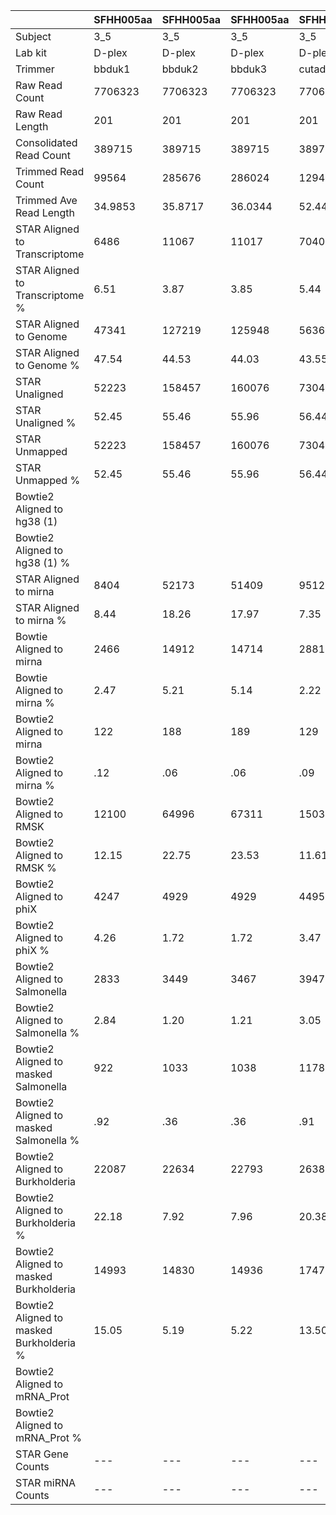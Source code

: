 |    | SFHH005aa | SFHH005aa | SFHH005aa | SFHH005aa | SFHH005aa | SFHH005aa | SFHH005ab | SFHH005ab | SFHH005ab | SFHH005ab | SFHH005ab | SFHH005ab | SFHH005ac | SFHH005ac | SFHH005ac | SFHH005ac | SFHH005ac | SFHH005ac | SFHH005ad | SFHH005ad | SFHH005ad | SFHH005ad | SFHH005ad | SFHH005ad | SFHH005ae | SFHH005ae | SFHH005ae | SFHH005ae | SFHH005ae | SFHH005ae | SFHH005af | SFHH005af | SFHH005af | SFHH005af | SFHH005af | SFHH005af | SFHH005ag | SFHH005ag | SFHH005ag | SFHH005ag | SFHH005ag | SFHH005ag | SFHH005ah | SFHH005ah | SFHH005ah | SFHH005ah | SFHH005ah | SFHH005ah | SFHH005ai | SFHH005ai | SFHH005ai | SFHH005ai | SFHH005ai | SFHH005ai | SFHH005aj | SFHH005aj | SFHH005aj | SFHH005aj | SFHH005aj | SFHH005aj | SFHH005ak | SFHH005ak | SFHH005ak | SFHH005ak | SFHH005ak | SFHH005ak | SFHH005al | SFHH005al | SFHH005al | SFHH005al | SFHH005al | SFHH005al | SFHH005am | SFHH005am | SFHH005am | SFHH005am | SFHH005am | SFHH005am | SFHH005an | SFHH005an | SFHH005an | SFHH005an | SFHH005an | SFHH005an | SFHH005ao | SFHH005ao | SFHH005ao | SFHH005ao | SFHH005ao | SFHH005ao | SFHH005ap | SFHH005ap | SFHH005ap | SFHH005ap | SFHH005ap | SFHH005ap | SFHH005aq | SFHH005aq | SFHH005aq | SFHH005aq | SFHH005aq | SFHH005aq | SFHH005ar | SFHH005ar | SFHH005ar | SFHH005ar | SFHH005ar | SFHH005ar | SFHH005a | SFHH005a | SFHH005a | SFHH005a | SFHH005a | SFHH005a | SFHH005b | SFHH005b | SFHH005b | SFHH005b | SFHH005b | SFHH005b | SFHH005c | SFHH005c | SFHH005c | SFHH005c | SFHH005c | SFHH005c | SFHH005d | SFHH005d | SFHH005d | SFHH005d | SFHH005d | SFHH005d | SFHH005e | SFHH005e | SFHH005e | SFHH005e | SFHH005e | SFHH005e | SFHH005f | SFHH005f | SFHH005f | SFHH005f | SFHH005f | SFHH005f | SFHH005g | SFHH005g | SFHH005g | SFHH005g | SFHH005g | SFHH005g | SFHH005h | SFHH005h | SFHH005h | SFHH005h | SFHH005h | SFHH005h | SFHH005i | SFHH005i | SFHH005i | SFHH005i | SFHH005i | SFHH005i | SFHH005j | SFHH005j | SFHH005j | SFHH005j | SFHH005j | SFHH005j | SFHH005k | SFHH005k | SFHH005k | SFHH005k | SFHH005k | SFHH005k | SFHH005l | SFHH005l | SFHH005l | SFHH005l | SFHH005l | SFHH005l | SFHH005m | SFHH005m | SFHH005m | SFHH005m | SFHH005m | SFHH005m | SFHH005n | SFHH005n | SFHH005n | SFHH005n | SFHH005n | SFHH005n | SFHH005o | SFHH005o | SFHH005o | SFHH005o | SFHH005o | SFHH005o | SFHH005p | SFHH005p | SFHH005p | SFHH005p | SFHH005p | SFHH005p | SFHH005q | SFHH005q | SFHH005q | SFHH005q | SFHH005q | SFHH005q | SFHH005r | SFHH005r | SFHH005r | SFHH005r | SFHH005r | SFHH005r | SFHH005s | SFHH005s | SFHH005s | SFHH005s | SFHH005s | SFHH005s | SFHH005t | SFHH005t | SFHH005t | SFHH005t | SFHH005t | SFHH005t | SFHH005u | SFHH005u | SFHH005u | SFHH005u | SFHH005u | SFHH005u | SFHH005v | SFHH005v | SFHH005v | SFHH005v | SFHH005v | SFHH005v | SFHH005w | SFHH005w | SFHH005w | SFHH005w | SFHH005w | SFHH005w | SFHH005x | SFHH005x | SFHH005x | SFHH005x | SFHH005x | SFHH005x | SFHH005y | SFHH005y | SFHH005y | SFHH005y | SFHH005y | SFHH005y | SFHH005z | SFHH005z | SFHH005z | SFHH005z | SFHH005z | SFHH005z |
| --- | --- | --- | --- | --- | --- | --- | --- | --- | --- | --- | --- | --- | --- | --- | --- | --- | --- | --- | --- | --- | --- | --- | --- | --- | --- | --- | --- | --- | --- | --- | --- | --- | --- | --- | --- | --- | --- | --- | --- | --- | --- | --- | --- | --- | --- | --- | --- | --- | --- | --- | --- | --- | --- | --- | --- | --- | --- | --- | --- | --- | --- | --- | --- | --- | --- | --- | --- | --- | --- | --- | --- | --- | --- | --- | --- | --- | --- | --- | --- | --- | --- | --- | --- | --- | --- | --- | --- | --- | --- | --- | --- | --- | --- | --- | --- | --- | --- | --- | --- | --- | --- | --- | --- | --- | --- | --- | --- | --- | --- | --- | --- | --- | --- | --- | --- | --- | --- | --- | --- | --- | --- | --- | --- | --- | --- | --- | --- | --- | --- | --- | --- | --- | --- | --- | --- | --- | --- | --- | --- | --- | --- | --- | --- | --- | --- | --- | --- | --- | --- | --- | --- | --- | --- | --- | --- | --- | --- | --- | --- | --- | --- | --- | --- | --- | --- | --- | --- | --- | --- | --- | --- | --- | --- | --- | --- | --- | --- | --- | --- | --- | --- | --- | --- | --- | --- | --- | --- | --- | --- | --- | --- | --- | --- | --- | --- | --- | --- | --- | --- | --- | --- | --- | --- | --- | --- | --- | --- | --- | --- | --- | --- | --- | --- | --- | --- | --- | --- | --- | --- | --- | --- | --- | --- | --- | --- | --- | --- | --- | --- | --- | --- | --- | --- | --- | --- | --- | --- | --- | --- | --- | --- | --- | --- | --- | --- | --- | --- | --- | --- | --- | --- | --- | --- | --- | --- | --- | --- | --- | --- | --- | --- | --- | --- | --- |
| Subject | 3_5 | 3_5 | 3_5 | 3_5 | 3_5 | 3_5 | 3_6 | 3_6 | 3_6 | 3_6 | 3_6 | 3_6 | 3_7 | 3_7 | 3_7 | 3_7 | 3_7 | 3_7 | 3_8 | 3_8 | 3_8 | 3_8 | 3_8 | 3_8 | 3_9 | 3_9 | 3_9 | 3_9 | 3_9 | 3_9 | 3_10 | 3_10 | 3_10 | 3_10 | 3_10 | 3_10 | 3_11 | 3_11 | 3_11 | 3_11 | 3_11 | 3_11 | 4_1 | 4_1 | 4_1 | 4_1 | 4_1 | 4_1 | 4_2 | 4_2 | 4_2 | 4_2 | 4_2 | 4_2 | 4_3 | 4_3 | 4_3 | 4_3 | 4_3 | 4_3 | 4_4 | 4_4 | 4_4 | 4_4 | 4_4 | 4_4 | 4_5 | 4_5 | 4_5 | 4_5 | 4_5 | 4_5 | 4_6 | 4_6 | 4_6 | 4_6 | 4_6 | 4_6 | 4_7 | 4_7 | 4_7 | 4_7 | 4_7 | 4_7 | 4_8 | 4_8 | 4_8 | 4_8 | 4_8 | 4_8 | 4_9 | 4_9 | 4_9 | 4_9 | 4_9 | 4_9 | 4_10 | 4_10 | 4_10 | 4_10 | 4_10 | 4_10 | 4_11 | 4_11 | 4_11 | 4_11 | 4_11 | 4_11 | 1_1 | 1_1 | 1_1 | 1_1 | 1_1 | 1_1 | 1_2 | 1_2 | 1_2 | 1_2 | 1_2 | 1_2 | 1_3 | 1_3 | 1_3 | 1_3 | 1_3 | 1_3 | 1_4 | 1_4 | 1_4 | 1_4 | 1_4 | 1_4 | 1_5 | 1_5 | 1_5 | 1_5 | 1_5 | 1_5 | 1_6 | 1_6 | 1_6 | 1_6 | 1_6 | 1_6 | 1_7 | 1_7 | 1_7 | 1_7 | 1_7 | 1_7 | 1_8 | 1_8 | 1_8 | 1_8 | 1_8 | 1_8 | 1_9 | 1_9 | 1_9 | 1_9 | 1_9 | 1_9 | 1_10 | 1_10 | 1_10 | 1_10 | 1_10 | 1_10 | 1_11 | 1_11 | 1_11 | 1_11 | 1_11 | 1_11 | 2_1 | 2_1 | 2_1 | 2_1 | 2_1 | 2_1 | 2_2 | 2_2 | 2_2 | 2_2 | 2_2 | 2_2 | 2_3 | 2_3 | 2_3 | 2_3 | 2_3 | 2_3 | 2_4 | 2_4 | 2_4 | 2_4 | 2_4 | 2_4 | 2_5 | 2_5 | 2_5 | 2_5 | 2_5 | 2_5 | 2_6 | 2_6 | 2_6 | 2_6 | 2_6 | 2_6 | 2_7 | 2_7 | 2_7 | 2_7 | 2_7 | 2_7 | 2_8 | 2_8 | 2_8 | 2_8 | 2_8 | 2_8 | 2_9 | 2_9 | 2_9 | 2_9 | 2_9 | 2_9 | 2_10 | 2_10 | 2_10 | 2_10 | 2_10 | 2_10 | 2_11 | 2_11 | 2_11 | 2_11 | 2_11 | 2_11 | 3_1 | 3_1 | 3_1 | 3_1 | 3_1 | 3_1 | 3_2 | 3_2 | 3_2 | 3_2 | 3_2 | 3_2 | 3_3 | 3_3 | 3_3 | 3_3 | 3_3 | 3_3 | 3_4 | 3_4 | 3_4 | 3_4 | 3_4 | 3_4 |
| Lab kit | D-plex | D-plex | D-plex | D-plex | D-plex | D-plex | D-plex | D-plex | D-plex | D-plex | D-plex | D-plex | D-plex | D-plex | D-plex | D-plex | D-plex | D-plex | D-plex | D-plex | D-plex | D-plex | D-plex | D-plex | D-plex | D-plex | D-plex | D-plex | D-plex | D-plex | D-plex | D-plex | D-plex | D-plex | D-plex | D-plex | D-plex | D-plex | D-plex | D-plex | D-plex | D-plex | D-plex | D-plex | D-plex | D-plex | D-plex | D-plex | D-plex | D-plex | D-plex | D-plex | D-plex | D-plex | D-plex | D-plex | D-plex | D-plex | D-plex | D-plex | D-plex | D-plex | D-plex | D-plex | D-plex | D-plex | D-plex | D-plex | D-plex | D-plex | D-plex | D-plex | D-plex | D-plex | D-plex | D-plex | D-plex | D-plex | D-plex | D-plex | D-plex | D-plex | D-plex | D-plex | D-plex | D-plex | D-plex | D-plex | D-plex | D-plex | D-plex | D-plex | D-plex | D-plex | D-plex | D-plex | D-plex | D-plex | D-plex | D-plex | D-plex | D-plex | D-plex | D-plex | D-plex | D-plex | D-plex | D-plex | D-plex | D-plex | D-plex | D-plex | D-plex | D-plex | D-plex | D-plex | D-plex | D-plex | D-plex | D-plex | D-plex | D-plex | D-plex | D-plex | D-plex | D-plex | D-plex | D-plex | D-plex | D-plex | D-plex | D-plex | D-plex | D-plex | D-plex | D-plex | D-plex | D-plex | D-plex | D-plex | D-plex | D-plex | D-plex | D-plex | D-plex | D-plex | D-plex | D-plex | D-plex | D-plex | D-plex | D-plex | D-plex | D-plex | D-plex | D-plex | D-plex | D-plex | D-plex | D-plex | D-plex | D-plex | D-plex | D-plex | D-plex | D-plex | D-plex | D-plex | D-plex | D-plex | D-plex | D-plex | D-plex | D-plex | D-plex | D-plex | D-plex | D-plex | D-plex | D-plex | D-plex | D-plex | D-plex | D-plex | D-plex | D-plex | D-plex | D-plex | D-plex | D-plex | D-plex | D-plex | D-plex | D-plex | D-plex | D-plex | D-plex | D-plex | D-plex | D-plex | D-plex | D-plex | D-plex | D-plex | D-plex | D-plex | D-plex | D-plex | D-plex | D-plex | D-plex | D-plex | D-plex | D-plex | D-plex | D-plex | D-plex | D-plex | D-plex | D-plex | D-plex | D-plex | D-plex | D-plex | D-plex | D-plex | D-plex | D-plex | D-plex | D-plex | D-plex | D-plex | D-plex | D-plex | D-plex | D-plex | D-plex | D-plex | D-plex | D-plex | D-plex | D-plex | D-plex | D-plex | D-plex | D-plex | D-plex | D-plex | D-plex | D-plex | D-plex | D-plex | D-plex | D-plex | D-plex | D-plex | D-plex | D-plex | D-plex | D-plex | D-plex | D-plex | D-plex | D-plex |
| Trimmer | bbduk1 | bbduk2 | bbduk3 | cutadapt1 | cutadapt2 | cutadapt3 | bbduk1 | bbduk2 | bbduk3 | cutadapt1 | cutadapt2 | cutadapt3 | bbduk1 | bbduk2 | bbduk3 | cutadapt1 | cutadapt2 | cutadapt3 | bbduk1 | bbduk2 | bbduk3 | cutadapt1 | cutadapt2 | cutadapt3 | bbduk1 | bbduk2 | bbduk3 | cutadapt1 | cutadapt2 | cutadapt3 | bbduk1 | bbduk2 | bbduk3 | cutadapt1 | cutadapt2 | cutadapt3 | bbduk1 | bbduk2 | bbduk3 | cutadapt1 | cutadapt2 | cutadapt3 | bbduk1 | bbduk2 | bbduk3 | cutadapt1 | cutadapt2 | cutadapt3 | bbduk1 | bbduk2 | bbduk3 | cutadapt1 | cutadapt2 | cutadapt3 | bbduk1 | bbduk2 | bbduk3 | cutadapt1 | cutadapt2 | cutadapt3 | bbduk1 | bbduk2 | bbduk3 | cutadapt1 | cutadapt2 | cutadapt3 | bbduk1 | bbduk2 | bbduk3 | cutadapt1 | cutadapt2 | cutadapt3 | bbduk1 | bbduk2 | bbduk3 | cutadapt1 | cutadapt2 | cutadapt3 | bbduk1 | bbduk2 | bbduk3 | cutadapt1 | cutadapt2 | cutadapt3 | bbduk1 | bbduk2 | bbduk3 | cutadapt1 | cutadapt2 | cutadapt3 | bbduk1 | bbduk2 | bbduk3 | cutadapt1 | cutadapt2 | cutadapt3 | bbduk1 | bbduk2 | bbduk3 | cutadapt1 | cutadapt2 | cutadapt3 | bbduk1 | bbduk2 | bbduk3 | cutadapt1 | cutadapt2 | cutadapt3 | bbduk1 | bbduk2 | bbduk3 | cutadapt1 | cutadapt2 | cutadapt3 | bbduk1 | bbduk2 | bbduk3 | cutadapt1 | cutadapt2 | cutadapt3 | bbduk1 | bbduk2 | bbduk3 | cutadapt1 | cutadapt2 | cutadapt3 | bbduk1 | bbduk2 | bbduk3 | cutadapt1 | cutadapt2 | cutadapt3 | bbduk1 | bbduk2 | bbduk3 | cutadapt1 | cutadapt2 | cutadapt3 | bbduk1 | bbduk2 | bbduk3 | cutadapt1 | cutadapt2 | cutadapt3 | bbduk1 | bbduk2 | bbduk3 | cutadapt1 | cutadapt2 | cutadapt3 | bbduk1 | bbduk2 | bbduk3 | cutadapt1 | cutadapt2 | cutadapt3 | bbduk1 | bbduk2 | bbduk3 | cutadapt1 | cutadapt2 | cutadapt3 | bbduk1 | bbduk2 | bbduk3 | cutadapt1 | cutadapt2 | cutadapt3 | bbduk1 | bbduk2 | bbduk3 | cutadapt1 | cutadapt2 | cutadapt3 | bbduk1 | bbduk2 | bbduk3 | cutadapt1 | cutadapt2 | cutadapt3 | bbduk1 | bbduk2 | bbduk3 | cutadapt1 | cutadapt2 | cutadapt3 | bbduk1 | bbduk2 | bbduk3 | cutadapt1 | cutadapt2 | cutadapt3 | bbduk1 | bbduk2 | bbduk3 | cutadapt1 | cutadapt2 | cutadapt3 | bbduk1 | bbduk2 | bbduk3 | cutadapt1 | cutadapt2 | cutadapt3 | bbduk1 | bbduk2 | bbduk3 | cutadapt1 | cutadapt2 | cutadapt3 | bbduk1 | bbduk2 | bbduk3 | cutadapt1 | cutadapt2 | cutadapt3 | bbduk1 | bbduk2 | bbduk3 | cutadapt1 | cutadapt2 | cutadapt3 | bbduk1 | bbduk2 | bbduk3 | cutadapt1 | cutadapt2 | cutadapt3 | bbduk1 | bbduk2 | bbduk3 | cutadapt1 | cutadapt2 | cutadapt3 | bbduk1 | bbduk2 | bbduk3 | cutadapt1 | cutadapt2 | cutadapt3 | bbduk1 | bbduk2 | bbduk3 | cutadapt1 | cutadapt2 | cutadapt3 | bbduk1 | bbduk2 | bbduk3 | cutadapt1 | cutadapt2 | cutadapt3 | bbduk1 | bbduk2 | bbduk3 | cutadapt1 | cutadapt2 | cutadapt3 | bbduk1 | bbduk2 | bbduk3 | cutadapt1 | cutadapt2 | cutadapt3 |
| Raw Read Count | 7706323 | 7706323 | 7706323 | 7706323 | 7706323 | 7706323 | 10555114 | 10555114 | 10555114 | 10555114 | 10555114 | 10555114 | 10952810 | 10952810 | 10952810 | 10952810 | 10952810 | 10952810 | 15199567 | 15199567 | 15199567 | 15199567 | 15199567 | 15199567 | 11581885 | 11581885 | 11581885 | 11581885 | 11581885 | 11581885 | 10094714 | 10094714 | 10094714 | 10094714 | 10094714 | 10094714 | 16039740 | 16039740 | 16039740 | 16039740 | 16039740 | 16039740 | 10278745 | 10278745 | 10278745 | 10278745 | 10278745 | 10278745 | 9283590 | 9283590 | 9283590 | 9283590 | 9283590 | 9283590 | 10888095 | 10888095 | 10888095 | 10888095 | 10888095 | 10888095 | 8563219 | 8563219 | 8563219 | 8563219 | 8563219 | 8563219 | 9971742 | 9971742 | 9971742 | 9971742 | 9971742 | 9971742 | 10062593 | 10062593 | 10062593 | 10062593 | 10062593 | 10062593 | 9517041 | 9517041 | 9517041 | 9517041 | 9517041 | 9517041 | 8621768 | 8621768 | 8621768 | 8621768 | 8621768 | 8621768 | 9538332 | 9538332 | 9538332 | 9538332 | 9538332 | 9538332 | 11443471 | 11443471 | 11443471 | 11443471 | 11443471 | 11443471 | 26561996 | 26561996 | 26561996 | 26561996 | 26561996 | 26561996 | 6638059 | 6638059 | 6638059 | 6638059 | 6638059 | 6638059 | 4944342 | 4944342 | 4944342 | 4944342 | 4944342 | 4944342 | 7163147 | 7163147 | 7163147 | 7163147 | 7163147 | 7163147 | 5615248 | 5615248 | 5615248 | 5615248 | 5615248 | 5615248 | 5656794 | 5656794 | 5656794 | 5656794 | 5656794 | 5656794 | 4300432 | 4300432 | 4300432 | 4300432 | 4300432 | 4300432 | 14977284 | 14977284 | 14977284 | 14977284 | 14977284 | 14977284 | 20597730 | 20597730 | 20597730 | 20597730 | 20597730 | 20597730 | 7143729 | 7143729 | 7143729 | 7143729 | 7143729 | 7143729 | 5031729 | 5031729 | 5031729 | 5031729 | 5031729 | 5031729 | 7200644 | 7200644 | 7200644 | 7200644 | 7200644 | 7200644 | 6868769 | 6868769 | 6868769 | 6868769 | 6868769 | 6868769 | 10481781 | 10481781 | 10481781 | 10481781 | 10481781 | 10481781 | 9343503 | 9343503 | 9343503 | 9343503 | 9343503 | 9343503 | 4256754 | 4256754 | 4256754 | 4256754 | 4256754 | 4256754 | 6506072 | 6506072 | 6506072 | 6506072 | 6506072 | 6506072 | 7153863 | 7153863 | 7153863 | 7153863 | 7153863 | 7153863 | 5802099 | 5802099 | 5802099 | 5802099 | 5802099 | 5802099 | 5174665 | 5174665 | 5174665 | 5174665 | 5174665 | 5174665 | 10263895 | 10263895 | 10263895 | 10263895 | 10263895 | 10263895 | 20705343 | 20705343 | 20705343 | 20705343 | 20705343 | 20705343 | 38423097 | 38423097 | 38423097 | 38423097 | 38423097 | 38423097 | 7844787 | 7844787 | 7844787 | 7844787 | 7844787 | 7844787 | 6122104 | 6122104 | 6122104 | 6122104 | 6122104 | 6122104 | 6410347 | 6410347 | 6410347 | 6410347 | 6410347 | 6410347 | 8936774 | 8936774 | 8936774 | 8936774 | 8936774 | 8936774 |
| Raw Read Length | 201 | 201 | 201 | 201 | 201 | 201 | 201 | 201 | 201 | 201 | 201 | 201 | 201 | 201 | 201 | 201 | 201 | 201 | 201 | 201 | 201 | 201 | 201 | 201 | 201 | 201 | 201 | 201 | 201 | 201 | 201 | 201 | 201 | 201 | 201 | 201 | 201 | 201 | 201 | 201 | 201 | 201 | 201 | 201 | 201 | 201 | 201 | 201 | 201 | 201 | 201 | 201 | 201 | 201 | 201 | 201 | 201 | 201 | 201 | 201 | 201 | 201 | 201 | 201 | 201 | 201 | 201 | 201 | 201 | 201 | 201 | 201 | 201 | 201 | 201 | 201 | 201 | 201 | 201 | 201 | 201 | 201 | 201 | 201 | 201 | 201 | 201 | 201 | 201 | 201 | 201 | 201 | 201 | 201 | 201 | 201 | 201 | 201 | 201 | 201 | 201 | 201 | 201 | 201 | 201 | 201 | 201 | 201 | 201 | 201 | 201 | 201 | 201 | 201 | 201 | 201 | 201 | 201 | 201 | 201 | 201 | 201 | 201 | 201 | 201 | 201 | 201 | 201 | 201 | 201 | 201 | 201 | 201 | 201 | 201 | 201 | 201 | 201 | 201 | 201 | 201 | 201 | 201 | 201 | 201 | 201 | 201 | 201 | 201 | 201 | 201 | 201 | 201 | 201 | 201 | 201 | 201 | 201 | 201 | 201 | 201 | 201 | 201 | 201 | 201 | 201 | 201 | 201 | 201 | 201 | 201 | 201 | 201 | 201 | 201 | 201 | 201 | 201 | 201 | 201 | 201 | 201 | 201 | 201 | 201 | 201 | 201 | 201 | 201 | 201 | 201 | 201 | 201 | 201 | 201 | 201 | 201 | 201 | 201 | 201 | 201 | 201 | 201 | 201 | 201 | 201 | 201 | 201 | 201 | 201 | 201 | 201 | 201 | 201 | 201 | 201 | 201 | 201 | 201 | 201 | 201 | 201 | 201 | 201 | 201 | 201 | 201 | 201 | 201 | 201 | 201 | 201 | 201 | 201 | 201 | 201 | 201 | 201 | 201 | 201 | 201 | 201 | 201 | 201 | 201 | 201 | 201 | 201 | 201 | 201 | 201 | 201 | 201 | 201 | 201 | 201 | 201 | 201 | 201 | 201 | 201 | 201 | 201 | 201 |
| Consolidated Read Count | 389715 | 389715 | 389715 | 389715 | 389715 | 389715 | 670890 | 670890 | 670890 | 670890 | 670890 | 670890 | 561802 | 561802 | 561802 | 561802 | 561802 | 561802 | 764682 | 764682 | 764682 | 764682 | 764682 | 764682 | 455408 | 455408 | 455408 | 455408 | 455408 | 455408 | 605675 | 605675 | 605675 | 605675 | 605675 | 605675 | 422744 | 422744 | 422744 | 422744 | 422744 | 422744 | 575256 | 575256 | 575256 | 575256 | 575256 | 575256 | 484146 | 484146 | 484146 | 484146 | 484146 | 484146 | 806409 | 806409 | 806409 | 806409 | 806409 | 806409 | 732332 | 732332 | 732332 | 732332 | 732332 | 732332 | 439136 | 439136 | 439136 | 439136 | 439136 | 439136 | 1040513 | 1040513 | 1040513 | 1040513 | 1040513 | 1040513 | 1186696 | 1186696 | 1186696 | 1186696 | 1186696 | 1186696 | 701248 | 701248 | 701248 | 701248 | 701248 | 701248 | 911925 | 911925 | 911925 | 911925 | 911925 | 911925 | 1305633 | 1305633 | 1305633 | 1305633 | 1305633 | 1305633 |  |  |  |  |  |  | 1232940 | 1232940 | 1232940 | 1232940 | 1232940 | 1232940 | 1481574 | 1481574 | 1481574 | 1481574 | 1481574 | 1481574 | 884951 | 884951 | 884951 | 884951 | 884951 | 884951 | 1384690 | 1384690 | 1384690 | 1384690 | 1384690 | 1384690 | 901845 | 901845 | 901845 | 901845 | 901845 | 901845 | 860044 | 860044 | 860044 | 860044 | 860044 | 860044 | 834765 | 834765 | 834765 | 834765 | 834765 | 834765 | 1451063 | 1451063 | 1451063 | 1451063 | 1451063 | 1451063 | 703826 | 703826 | 703826 | 703826 | 703826 | 703826 | 1405558 | 1405558 | 1405558 | 1405558 | 1405558 | 1405558 | 279744 | 279744 | 279744 | 279744 | 279744 | 279744 | 670255 | 670255 | 670255 | 670255 | 670255 | 670255 | 442225 | 442225 | 442225 | 442225 | 442225 | 442225 | 975293 | 975293 | 975293 | 975293 | 975293 | 975293 | 362591 | 362591 | 362591 | 362591 | 362591 | 362591 | 472213 | 472213 | 472213 | 472213 | 472213 | 472213 | 450916 | 450916 | 450916 | 450916 | 450916 | 450916 | 413129 | 413129 | 413129 | 413129 | 413129 | 413129 | 335320 | 335320 | 335320 | 335320 | 335320 | 335320 | 1156441 | 1156441 | 1156441 | 1156441 | 1156441 | 1156441 |  |  |  |  |  |  |  |  |  |  |  |  | 413031 | 413031 | 413031 | 413031 | 413031 | 413031 | 363752 | 363752 | 363752 | 363752 | 363752 | 363752 | 449629 | 449629 | 449629 | 449629 | 449629 | 449629 | 491703 | 491703 | 491703 | 491703 | 491703 | 491703 |
| Trimmed Read Count | 99564 | 285676 | 286024 | 129407 | 130588 | 131045 | 179563 | 504557 | 505369 | 230022 | 231712 | 232549 | 137484 | 387043 | 387596 | 177501 | 179014 | 179703 | 191131 | 554936 | 555894 | 242305 | 243922 | 245056 | 118410 | 334411 | 334908 | 154313 | 155850 | 156452 | 142086 | 398215 | 398671 | 188504 | 190247 | 191350 | 116563 | 326908 | 327359 | 148944 | 149979 | 150549 | 155667 | 431641 | 432337 | 197809 | 199096 | 200013 | 124016 | 365710 | 366231 | 158567 | 159615 | 160243 | 189355 | 513699 | 514243 | 241742 | 244184 | 246008 | 175864 | 539163 | 539894 | 222545 | 223940 | 225051 | 129022 | 343698 | 344129 | 163014 | 164435 | 165131 | 242715 | 694611 | 695544 | 309503 | 311937 | 313537 | 49963 | 398761 | 399027 | 72120 | 73679 | 74306 | 162238 | 496476 | 497233 | 207505 | 209284 | 210492 | 217689 | 624354 | 625462 | 275626 | 277092 | 278779 | 63308 | 459280 | 459671 | 82324 | 84489 | 85820 |  |  |  |  |  |  | 330841 | 733521 | 734216 | 431523 | 433297 | 435442 | 406611 | 857667 | 858200 | 516501 | 517361 | 520144 | 246865 | 641449 | 642139 | 316283 | 318063 | 319563 | 286026 | 779437 | 780310 | 381727 | 383117 | 384800 | 312423 | 576231 | 576535 | 407952 | 409121 | 410940 | 277876 | 557927 | 558267 | 362814 | 363758 | 365214 | 246690 | 500445 | 500805 | 325481 | 327952 | 329950 | 386757 | 810467 | 811010 | 519700 | 522470 | 525344 | 207860 | 462826 | 463237 | 272011 | 273718 | 275266 | 393022 | 816097 | 816755 | 497926 | 498786 | 501395 | 94589 | 226041 | 226247 | 120992 | 121722 | 122067 | 120423 | 426904 | 427340 | 162649 | 164095 | 165352 | 99434 | 322536 | 323103 | 129013 | 130470 | 130998 | 159363 | 558603 | 559313 | 216724 | 218285 | 219334 | 80000 | 260339 | 260704 | 104069 | 105367 | 105888 | 109819 | 335742 | 336124 | 144055 | 145603 | 146445 | 91479 | 293447 | 293799 | 122437 | 124001 | 124776 | 85857 | 265861 | 266218 | 117188 | 118388 | 119206 | 87519 | 254313 | 254699 | 112081 | 112992 | 113401 | 271178 | 759427 | 760477 | 344415 | 346708 | 348854 |  |  |  |  |  |  |  |  |  |  |  |  | 109312 | 272655 | 272969 | 141998 | 143081 | 143643 | 86189 | 255657 | 256011 | 112894 | 113909 | 114412 | 137884 | 326813 | 327106 | 178069 | 179321 | 180038 | 127797 | 354151 | 354643 | 162836 | 164138 | 164632 |
| Trimmed Ave Read Length | 34.9853 | 35.8717 | 36.0344 | 52.4444 | 53.2184 | 53.8525 | 35.2555 | 37.1301 | 37.5676 | 53.9808 | 54.8589 | 55.5716 | 36.2277 | 36.6949 | 37.0775 | 59.4443 | 61.2565 | 62.9701 | 36.0699 | 37.2052 | 37.6499 | 56.7583 | 57.7392 | 58.4411 | 35.1529 | 36.2488 | 36.5383 | 53.8668 | 54.7591 | 55.5731 | 34.2296 | 34.8699 | 35.0553 | 53.078 | 54.6755 | 56.3566 | 35.7389 | 37.0597 | 37.3094 | 55.2258 | 56.0779 | 56.6341 | 36.1688 | 37.0604 | 37.44 | 58.0166 | 59.235 | 60.2561 | 36.1467 | 36.6071 | 36.8181 | 56.6263 | 57.5964 | 58.3796 | 36.8869 | 37.1692 | 37.4732 | 66.4668 | 69.6474 | 72.9838 | 35.9028 | 36.6197 | 36.8355 | 55.4322 | 56.2895 | 56.8529 | 36.0196 | 37.1369 | 37.4547 | 56.3929 | 57.3589 | 58.2895 | 35.3982 | 36.5878 | 36.9667 | 54.7556 | 55.9657 | 57.0245 | 34.3914 | 29.0784 | 29.3785 | 54.8141 | 56.1511 | 57.905 | 35.3921 | 36.4922 | 36.7907 | 53.5621 | 54.3877 | 54.9532 | 36.3209 | 37.6734 | 38.2446 | 57.0245 | 57.9942 | 58.5421 | 37.0026 | 31.5586 | 31.8724 | 60.541 | 61.2413 | 62.0172 |  |  |  |  |  |  | 34.7869 | 37.3782 | 37.6335 | 54.6443 | 56.0538 | 57.1298 | 28.8685 | 36.2328 | 36.7489 | 31.3653 | 31.4195 | 31.4165 | 34.5044 | 36.4323 | 36.5769 | 51.1162 | 52.0943 | 52.8935 | 29.2891 | 33.4266 | 34.2723 | 33.7329 | 33.9467 | 34.0854 | 30.3465 | 35.7089 | 36.0122 | 36.9809 | 37.2569 | 37.459 | 31.1267 | 35.949 | 36.2078 | 38.0471 | 38.3231 | 38.5265 | 36.6978 | 37.6845 | 37.8715 | 72.9577 | 77.7669 | 82.5 | 29.9957 | 34.0361 | 34.2864 | 35.9827 | 36.1827 | 36.3 | 34.3227 | 35.8108 | 36.0212 | 53.5786 | 55.3808 | 57.1402 | 30.111 | 36.2659 | 36.3238 | 33.657 | 33.7579 | 33.7825 | 34.4795 | 36.6257 | 36.9361 | 51.1157 | 51.9668 | 52.8405 | 29.8085 | 32.3014 | 32.5417 | 36.7698 | 36.998 | 37.2123 | 35.2888 | 35.7528 | 36.1034 | 53.8158 | 54.4493 | 54.9554 | 29.5508 | 31.6097 | 31.754 | 36.4803 | 36.7822 | 37.0076 | 34.3342 | 34.8662 | 35.21 | 51.253 | 51.9256 | 52.4626 | 34.0385 | 35.0087 | 35.1715 | 49.4858 | 50.0915 | 50.6758 | 33.6341 | 34.2102 | 34.5763 | 48.54 | 49.1872 | 49.7904 | 32.1144 | 33.4526 | 33.7467 | 43.6865 | 44.1948 | 44.643 | 35.318 | 36.1473 | 36.4769 | 54.0988 | 55.0366 | 55.7225 | 35.4086 | 37.2683 | 37.5479 | 54.331 | 55.4054 | 56.2381 |  |  |  |  |  |  |  |  |  |  |  |  | 35.1627 | 34.8675 | 35.0536 | 55.1189 | 56.6784 | 58.359 | 34.16 | 34.4754 | 34.7072 | 49.5438 | 50.2585 | 50.9607 | 36.2766 | 37.3682 | 37.5749 | 63.9435 | 66.8774 | 69.7159 | 36.8295 | 37.4233 | 37.6366 | 61.3215 | 63.337 | 65.1575 |
| STAR Aligned to Transcriptome | 6486 | 11067 | 11017 | 7040 | 7294 | 7295 | 11683 | 19699 | 19581 | 12712 | 13078 | 13067 | 7981 | 15518 | 15356 | 8678 | 8947 | 8950 | 12574 | 22221 | 22039 | 13553 | 13922 | 13927 | 7677 | 13066 | 13018 | 8247 | 8543 | 8550 | 8951 | 16466 | 16396 | 9640 | 9912 | 9893 | 7882 | 13208 | 13200 | 8241 | 8546 | 8541 | 9831 | 16900 | 16711 | 10044 | 10333 | 10347 | 8292 | 14615 | 14532 | 8571 | 8899 | 8890 | 9655 | 19253 | 19099 | 10375 | 10586 | 10552 | 11552 | 22365 | 22318 | 12590 | 12866 | 12876 | 8215 | 13456 | 13344 | 8071 | 8374 | 8378 | 15808 | 27763 | 27495 | 17484 | 17704 | 17712 | 2633 | 29727 | 29665 | 3281 | 3470 | 3469 | 10808 | 20834 | 20750 | 11872 | 12131 | 12112 | 13973 | 24811 | 24579 | 15607 | 15859 | 15868 | 3911 | 30065 | 29856 | 4437 | 4646 | 4645 |  |  |  |  |  |  | 19486 | 29062 | 28780 | 20306 | 20365 | 20328 | 36239 | 29000 | 28011 | 40239 | 40250 | 40244 | 16001 | 26075 | 26080 | 17234 | 17282 | 17261 | 25276 | 32051 | 30998 | 30741 | 30778 | 30775 | 22764 | 21284 | 20911 | 22266 | 22333 | 22292 | 19734 | 20725 | 20388 | 20585 | 20629 | 20609 | 12083 | 20858 | 20736 | 11630 | 11823 | 11702 | 29264 | 31662 | 31370 | 29982 | 30063 | 30056 | 12040 | 17535 | 17410 | 11813 | 11856 | 11834 | 30985 | 27621 | 27214 | 33675 | 33704 | 33708 | 6855 | 9789 | 9716 | 5892 | 6142 | 6136 | 10346 | 18590 | 18477 | 10542 | 10741 | 10745 | 6893 | 12449 | 12310 | 7471 | 7817 | 7822 | 13151 | 23856 | 23842 | 14050 | 14109 | 14103 | 5658 | 10795 | 10730 | 6043 | 6266 | 6273 | 7445 | 13513 | 13507 | 8299 | 8566 | 8566 | 6245 | 11833 | 11760 | 6771 | 6994 | 6997 | 6257 | 10826 | 10775 | 6772 | 6976 | 6974 | 5922 | 9930 | 9824 | 6253 | 6494 | 6490 | 18157 | 30254 | 30128 | 19615 | 19918 | 19911 |  |  |  |  |  |  |  |  |  |  |  |  | 6339 | 10920 | 10897 | 6277 | 6492 | 6467 | 5709 | 10336 | 10353 | 6017 | 6246 | 6243 | 7827 | 12597 | 12512 | 8322 | 8525 | 8496 | 7703 | 13744 | 13618 | 8198 | 8486 | 8478 |
| STAR Aligned to Transcriptome % | 6.51 | 3.87 | 3.85 | 5.44 | 5.58 | 5.56 | 6.50 | 3.90 | 3.87 | 5.52 | 5.64 | 5.61 | 5.80 | 4.00 | 3.96 | 4.88 | 4.99 | 4.98 | 6.57 | 4.00 | 3.96 | 5.59 | 5.70 | 5.68 | 6.48 | 3.90 | 3.88 | 5.34 | 5.48 | 5.46 | 6.29 | 4.13 | 4.11 | 5.11 | 5.21 | 5.17 | 6.76 | 4.04 | 4.03 | 5.53 | 5.69 | 5.67 | 6.31 | 3.91 | 3.86 | 5.07 | 5.18 | 5.17 | 6.68 | 3.99 | 3.96 | 5.40 | 5.57 | 5.54 | 5.09 | 3.74 | 3.71 | 4.29 | 4.33 | 4.28 | 6.56 | 4.14 | 4.13 | 5.65 | 5.74 | 5.72 | 6.36 | 3.91 | 3.87 | 4.95 | 5.09 | 5.07 | 6.51 | 3.99 | 3.95 | 5.64 | 5.67 | 5.64 | 5.26 | 7.45 | 7.43 | 4.54 | 4.70 | 4.66 | 6.66 | 4.19 | 4.17 | 5.72 | 5.79 | 5.75 | 6.41 | 3.97 | 3.92 | 5.66 | 5.72 | 5.69 | 6.17 | 6.54 | 6.49 | 5.38 | 5.49 | 5.41 |  |  |  |  |  |  | 5.88 | 3.96 | 3.91 | 4.70 | 4.70 | 4.66 | 8.91 | 3.38 | 3.26 | 7.79 | 7.77 | 7.73 | 6.48 | 4.06 | 4.06 | 5.44 | 5.43 | 5.40 | 8.83 | 4.11 | 3.97 | 8.05 | 8.03 | 7.99 | 7.28 | 3.69 | 3.62 | 5.45 | 5.45 | 5.42 | 7.10 | 3.71 | 3.65 | 5.67 | 5.67 | 5.64 | 4.89 | 4.16 | 4.14 | 3.57 | 3.60 | 3.54 | 7.56 | 3.90 | 3.86 | 5.76 | 5.75 | 5.72 | 5.79 | 3.78 | 3.75 | 4.34 | 4.33 | 4.29 | 7.88 | 3.38 | 3.33 | 6.76 | 6.75 | 6.72 | 7.24 | 4.33 | 4.29 | 4.86 | 5.04 | 5.02 | 8.59 | 4.35 | 4.32 | 6.48 | 6.54 | 6.49 | 6.93 | 3.85 | 3.80 | 5.79 | 5.99 | 5.97 | 8.25 | 4.27 | 4.26 | 6.48 | 6.46 | 6.42 | 7.07 | 4.14 | 4.11 | 5.80 | 5.94 | 5.92 | 6.77 | 4.02 | 4.01 | 5.76 | 5.88 | 5.84 | 6.82 | 4.03 | 4.00 | 5.53 | 5.64 | 5.60 | 7.28 | 4.07 | 4.04 | 5.77 | 5.89 | 5.85 | 6.76 | 3.90 | 3.85 | 5.57 | 5.74 | 5.72 | 6.69 | 3.98 | 3.96 | 5.69 | 5.74 | 5.70 |  |  |  |  |  |  |  |  |  |  |  |  | 5.79 | 4.00 | 3.99 | 4.42 | 4.53 | 4.50 | 6.62 | 4.04 | 4.04 | 5.32 | 5.48 | 5.45 | 5.67 | 3.85 | 3.82 | 4.67 | 4.75 | 4.71 | 6.02 | 3.88 | 3.83 | 5.03 | 5.17 | 5.14 |
| STAR Aligned to Genome | 47341 | 127219 | 125948 | 56365 | 56730 | 56791 | 91923 | 239243 | 233550 | 111042 | 111756 | 111778 | 75547 | 189173 | 185480 | 92741 | 93181 | 93212 | 97631 | 263744 | 257245 | 118086 | 118751 | 118913 | 58587 | 153486 | 150983 | 69667 | 70133 | 70225 | 71669 | 186075 | 183957 | 86483 | 86941 | 87036 | 57299 | 151025 | 148561 | 67883 | 68319 | 68372 | 82580 | 206943 | 202678 | 99857 | 100339 | 100449 | 61278 | 168855 | 166173 | 73736 | 74192 | 74317 | 120079 | 262174 | 258178 | 151110 | 151806 | 151998 | 87299 | 253456 | 249027 | 105643 | 106158 | 106324 | 67246 | 161902 | 158915 | 80207 | 80729 | 80842 | 127445 | 331492 | 323411 | 155710 | 156333 | 156445 | 23314 | 194149 | 190903 | 33779 | 34148 | 34247 | 79257 | 231001 | 226321 | 95461 | 96007 | 96142 | 111929 | 297572 | 289137 | 136368 | 136870 | 137070 | 30987 | 209850 | 206645 | 39056 | 39580 | 39773 |  |  |  |  |  |  | 171801 | 353828 | 347358 | 205981 | 206247 | 206063 | 172426 | 324824 | 307397 | 193154 | 193196 | 193287 | 119783 | 303706 | 299500 | 141590 | 141835 | 141897 | 125752 | 346920 | 327160 | 153718 | 153901 | 154015 | 123327 | 208836 | 203120 | 127666 | 127693 | 127701 | 109398 | 209453 | 204083 | 118117 | 118142 | 118188 | 177166 | 305219 | 303273 | 226202 | 226586 | 226276 | 149421 | 308841 | 303508 | 154437 | 154679 | 154765 | 103863 | 215724 | 213577 | 120309 | 120496 | 120475 | 155332 | 297768 | 288927 | 169768 | 169834 | 169890 | 47212 | 104309 | 102681 | 53910 | 54220 | 54233 | 51593 | 198358 | 196102 | 57974 | 58485 | 58849 | 48755 | 145097 | 141927 | 59111 | 59635 | 59687 | 70419 | 251996 | 250399 | 80451 | 80701 | 80836 | 37944 | 118851 | 116645 | 44927 | 45408 | 45502 | 53718 | 153347 | 151246 | 64399 | 64863 | 64996 | 42261 | 127859 | 125435 | 49959 | 50359 | 50432 | 37911 | 114299 | 112537 | 44403 | 44738 | 44770 | 42121 | 114393 | 112143 | 49989 | 50366 | 50391 | 142904 | 363517 | 356420 | 173205 | 173976 | 174139 |  |  |  |  |  |  |  |  |  |  |  |  | 60284 | 132551 | 131581 | 71893 | 72142 | 72086 | 38871 | 110995 | 109499 | 45218 | 45553 | 45624 | 85309 | 173158 | 170966 | 105314 | 105615 | 105502 | 70242 | 171373 | 168613 | 85969 | 86449 | 86533 |
| STAR Aligned to Genome % | 47.54 | 44.53 | 44.03 | 43.55 | 43.44 | 43.33 | 51.19 | 47.41 | 46.21 | 48.27 | 48.23 | 48.06 | 54.94 | 48.87 | 47.85 | 52.24 | 52.05 | 51.87 | 51.08 | 47.52 | 46.27 | 48.73 | 48.68 | 48.52 | 49.47 | 45.89 | 45.08 | 45.14 | 45.00 | 44.88 | 50.44 | 46.72 | 46.14 | 45.87 | 45.69 | 45.48 | 49.15 | 46.19 | 45.38 | 45.57 | 45.55 | 45.41 | 53.04 | 47.94 | 46.87 | 50.48 | 50.39 | 50.22 | 49.41 | 46.17 | 45.37 | 46.50 | 46.48 | 46.37 | 63.41 | 51.03 | 50.20 | 62.50 | 62.16 | 61.78 | 49.64 | 47.00 | 46.12 | 47.47 | 47.40 | 47.24 | 52.11 | 47.10 | 46.17 | 49.20 | 49.09 | 48.95 | 52.50 | 47.72 | 46.49 | 50.30 | 50.11 | 49.89 | 46.66 | 48.68 | 47.84 | 46.83 | 46.34 | 46.08 | 48.85 | 46.52 | 45.51 | 46.00 | 45.87 | 45.67 | 51.41 | 47.66 | 46.22 | 49.47 | 49.39 | 49.16 | 48.94 | 45.69 | 44.95 | 47.44 | 46.84 | 46.34 |  |  |  |  |  |  | 51.92 | 48.23 | 47.31 | 47.73 | 47.59 | 47.32 | 42.40 | 37.87 | 35.81 | 37.39 | 37.34 | 37.16 | 48.52 | 47.34 | 46.64 | 44.76 | 44.59 | 44.40 | 43.96 | 44.50 | 41.92 | 40.26 | 40.17 | 40.02 | 39.47 | 36.24 | 35.23 | 31.29 | 31.21 | 31.07 | 39.36 | 37.54 | 36.55 | 32.55 | 32.47 | 32.36 | 71.81 | 60.98 | 60.55 | 69.49 | 69.09 | 68.57 | 38.63 | 38.10 | 37.42 | 29.71 | 29.60 | 29.45 | 49.96 | 46.61 | 46.10 | 44.22 | 44.02 | 43.76 | 39.52 | 36.48 | 35.37 | 34.09 | 34.04 | 33.88 | 49.91 | 46.14 | 45.38 | 44.55 | 44.54 | 44.42 | 42.84 | 46.46 | 45.88 | 35.64 | 35.64 | 35.59 | 49.03 | 44.98 | 43.92 | 45.81 | 45.70 | 45.56 | 44.18 | 45.11 | 44.76 | 37.12 | 36.97 | 36.85 | 47.43 | 45.65 | 44.74 | 43.17 | 43.09 | 42.97 | 48.91 | 45.67 | 44.99 | 44.70 | 44.54 | 44.38 | 46.19 | 43.57 | 42.69 | 40.80 | 40.61 | 40.41 | 44.15 | 42.99 | 42.27 | 37.89 | 37.78 | 37.55 | 48.12 | 44.98 | 44.02 | 44.60 | 44.57 | 44.43 | 52.69 | 47.86 | 46.86 | 50.28 | 50.17 | 49.91 |  |  |  |  |  |  |  |  |  |  |  |  | 55.14 | 48.61 | 48.20 | 50.62 | 50.42 | 50.18 | 45.09 | 43.41 | 42.77 | 40.05 | 39.99 | 39.87 | 61.87 | 52.98 | 52.26 | 59.14 | 58.89 | 58.59 | 54.96 | 48.38 | 47.54 | 52.79 | 52.66 | 52.56 |
| STAR Unaligned | 52223 | 158457 | 160076 | 73042 | 73858 | 74254 | 87640 | 265314 | 271819 | 118980 | 119956 | 120771 | 61937 | 197870 | 202116 | 84760 | 85833 | 86491 | 93500 | 291192 | 298649 | 124219 | 125171 | 126143 | 59823 | 180925 | 183925 | 84646 | 85717 | 86227 | 70417 | 212140 | 214714 | 102021 | 103306 | 104314 | 59264 | 175883 | 178798 | 81061 | 81660 | 82177 | 73087 | 224698 | 229659 | 97952 | 98757 | 99564 | 62738 | 196855 | 200058 | 84831 | 85423 | 85926 | 69276 | 251525 | 256065 | 90632 | 92378 | 94010 | 88565 | 285707 | 290867 | 116902 | 117782 | 118727 | 61776 | 181796 | 185214 | 82807 | 83706 | 84289 | 115270 | 363119 | 372133 | 153793 | 155604 | 157092 | 26649 | 204612 | 208124 | 38341 | 39531 | 40059 | 82981 | 265475 | 270912 | 112044 | 113277 | 114350 | 105760 | 326782 | 336325 | 139258 | 140222 | 141709 | 32321 | 249430 | 253026 | 43268 | 44909 | 46047 |  |  |  |  |  |  | 159040 | 379693 | 386858 | 225542 | 227050 | 229379 | 234185 | 532843 | 550803 | 323347 | 324165 | 326857 | 127082 | 337743 | 342639 | 174693 | 176228 | 177666 | 160274 | 432517 | 453150 | 228009 | 229216 | 230785 | 189096 | 367395 | 373415 | 280286 | 281428 | 283239 | 168478 | 348474 | 354184 | 244697 | 245616 | 247026 | 69524 | 195226 | 197532 | 99279 | 101366 | 103674 | 237336 | 501626 | 507502 | 365263 | 367791 | 370579 | 103997 | 247102 | 249660 | 151702 | 153222 | 154791 | 237690 | 518329 | 527828 | 328158 | 328952 | 331505 | 47377 | 121732 | 123566 | 67082 | 67502 | 67834 | 68830 | 228546 | 231238 | 104675 | 105610 | 106503 | 50679 | 177439 | 181176 | 69902 | 70835 | 71311 | 88944 | 306607 | 308914 | 136273 | 137584 | 138498 | 42056 | 141488 | 144059 | 59142 | 59959 | 60386 | 56101 | 182395 | 184878 | 79656 | 80740 | 81449 | 49218 | 165588 | 168364 | 72478 | 73642 | 74344 | 47946 | 151562 | 153681 | 72785 | 73650 | 74436 | 45398 | 139920 | 142556 | 62092 | 62626 | 63010 | 128274 | 395910 | 404057 | 171210 | 172732 | 174715 |  |  |  |  |  |  |  |  |  |  |  |  | 49028 | 140104 | 141388 | 70105 | 70939 | 71557 | 47318 | 144662 | 146512 | 67676 | 68356 | 68788 | 52575 | 153655 | 156140 | 72755 | 73706 | 74536 | 57555 | 182778 | 186030 | 76867 | 77689 | 78099 |
| STAR Unaligned % | 52.45 | 55.46 | 55.96 | 56.44 | 56.55 | 56.66 | 48.80 | 52.58 | 53.78 | 51.72 | 51.76 | 51.93 | 45.05 | 51.12 | 52.14 | 47.75 | 47.94 | 48.12 | 48.91 | 52.47 | 53.72 | 51.26 | 51.31 | 51.47 | 50.52 | 54.10 | 54.91 | 54.85 | 54.99 | 55.11 | 49.55 | 53.27 | 53.85 | 54.12 | 54.30 | 54.51 | 50.84 | 53.80 | 54.61 | 54.42 | 54.44 | 54.58 | 46.95 | 52.05 | 53.12 | 49.51 | 49.60 | 49.77 | 50.58 | 53.82 | 54.62 | 53.49 | 53.51 | 53.62 | 36.58 | 48.96 | 49.79 | 37.49 | 37.83 | 38.21 | 50.35 | 52.99 | 53.87 | 52.52 | 52.59 | 52.75 | 47.88 | 52.89 | 53.82 | 50.79 | 50.90 | 51.04 | 47.49 | 52.27 | 53.50 | 49.69 | 49.88 | 50.10 | 53.33 | 51.31 | 52.15 | 53.16 | 53.65 | 53.91 | 51.14 | 53.47 | 54.48 | 53.99 | 54.12 | 54.32 | 48.58 | 52.33 | 53.77 | 50.52 | 50.60 | 50.83 | 51.05 | 54.30 | 55.04 | 52.55 | 53.15 | 53.65 |  |  |  |  |  |  | 48.07 | 51.76 | 52.68 | 52.26 | 52.40 | 52.67 | 57.59 | 62.12 | 64.18 | 62.60 | 62.65 | 62.83 | 51.47 | 52.65 | 53.35 | 55.23 | 55.40 | 55.59 | 56.03 | 55.49 | 58.07 | 59.73 | 59.82 | 59.97 | 60.52 | 63.75 | 64.76 | 68.70 | 68.78 | 68.92 | 60.63 | 62.45 | 63.44 | 67.44 | 67.52 | 67.63 | 28.18 | 39.01 | 39.44 | 30.50 | 30.90 | 31.42 | 61.36 | 61.89 | 62.57 | 70.28 | 70.39 | 70.54 | 50.03 | 53.38 | 53.89 | 55.77 | 55.97 | 56.23 | 60.47 | 63.51 | 64.62 | 65.90 | 65.95 | 66.11 | 50.08 | 53.85 | 54.61 | 55.44 | 55.45 | 55.57 | 57.15 | 53.53 | 54.11 | 64.35 | 64.35 | 64.40 | 50.96 | 55.01 | 56.07 | 54.18 | 54.29 | 54.43 | 55.81 | 54.88 | 55.23 | 62.87 | 63.02 | 63.14 | 52.57 | 54.34 | 55.25 | 56.82 | 56.90 | 57.02 | 51.08 | 54.32 | 55.00 | 55.29 | 55.45 | 55.61 | 53.80 | 56.42 | 57.30 | 59.19 | 59.38 | 59.58 | 55.84 | 57.00 | 57.72 | 62.10 | 62.21 | 62.44 | 51.87 | 55.01 | 55.97 | 55.39 | 55.42 | 55.56 | 47.30 | 52.13 | 53.13 | 49.71 | 49.82 | 50.08 |  |  |  |  |  |  |  |  |  |  |  |  | 44.85 | 51.38 | 51.79 | 49.37 | 49.57 | 49.81 | 54.90 | 56.58 | 57.22 | 59.94 | 60.00 | 60.12 | 38.12 | 47.01 | 47.73 | 40.85 | 41.10 | 41.40 | 45.03 | 51.61 | 52.45 | 47.20 | 47.33 | 47.43 |
| STAR Unmapped | 52223 | 158457 | 160076 | 73042 | 73858 | 74254 | 87640 | 265314 | 271819 | 118980 | 119956 | 120771 | 61937 | 197870 | 202116 | 84760 | 85833 | 86491 | 93500 | 291192 | 298649 | 124219 | 125171 | 126143 | 59823 | 180925 | 183925 | 84646 | 85717 | 86227 | 70417 | 212140 | 214714 | 102021 | 103306 | 104314 | 59264 | 175883 | 178798 | 81061 | 81660 | 82177 | 73087 | 224698 | 229659 | 97952 | 98757 | 99564 | 62738 | 196855 | 200058 | 84831 | 85423 | 85926 | 69276 | 251525 | 256065 | 90632 | 92378 | 94010 | 88565 | 285707 | 290867 | 116902 | 117782 | 118727 | 61776 | 181796 | 185214 | 82807 | 83706 | 84289 | 115270 | 363119 | 372133 | 153793 | 155604 | 157092 | 26649 | 204612 | 208124 | 38341 | 39531 | 40059 | 82981 | 265475 | 270912 | 112044 | 113277 | 114350 | 105760 | 326782 | 336325 | 139258 | 140222 | 141709 | 32321 | 249430 | 253026 | 43268 | 44909 | 46047 |  |  |  |  |  |  | 159040 | 379693 | 386858 | 225542 | 227050 | 229379 | 234185 | 532843 | 550803 | 323347 | 324165 | 326857 | 127082 | 337743 | 342639 | 174693 | 176228 | 177666 | 160274 | 432517 | 453150 | 228009 | 229216 | 230785 | 189096 | 367395 | 373415 | 280286 | 281428 | 283239 | 168478 | 348474 | 354184 | 244697 | 245616 | 247026 | 69524 | 195226 | 197532 | 99279 | 101366 | 103674 | 237336 | 501626 | 507502 | 365263 | 367791 | 370579 | 103997 | 247102 | 249660 | 151702 | 153222 | 154791 | 237690 | 518329 | 527828 | 328158 | 328952 | 331505 | 47377 | 121732 | 123566 | 67082 | 67502 | 67834 | 68830 | 228546 | 231238 | 104675 | 105610 | 106503 | 50679 | 177439 | 181176 | 69902 | 70835 | 71311 | 88944 | 306607 | 308914 | 136273 | 137584 | 138498 | 42056 | 141488 | 144059 | 59142 | 59959 | 60386 | 56101 | 182395 | 184878 | 79656 | 80740 | 81449 | 49218 | 165588 | 168364 | 72478 | 73642 | 74344 | 47946 | 151562 | 153681 | 72785 | 73650 | 74436 | 45398 | 139920 | 142556 | 62092 | 62626 | 63010 | 128274 | 395910 | 404057 | 171210 | 172732 | 174715 |  |  |  |  |  |  |  |  |  |  |  |  | 49028 | 140104 | 141388 | 70105 | 70939 | 71557 | 47318 | 144662 | 146512 | 67676 | 68356 | 68788 | 52575 | 153655 | 156140 | 72755 | 73706 | 74536 | 57555 | 182778 | 186030 | 76867 | 77689 | 78099 |
| STAR Unmapped % | 52.45 | 55.46 | 55.96 | 56.44 | 56.55 | 56.66 | 48.80 | 52.58 | 53.78 | 51.72 | 51.76 | 51.93 | 45.05 | 51.12 | 52.14 | 47.75 | 47.94 | 48.12 | 48.91 | 52.47 | 53.72 | 51.26 | 51.31 | 51.47 | 50.52 | 54.10 | 54.91 | 54.85 | 54.99 | 55.11 | 49.55 | 53.27 | 53.85 | 54.12 | 54.30 | 54.51 | 50.84 | 53.80 | 54.61 | 54.42 | 54.44 | 54.58 | 46.95 | 52.05 | 53.12 | 49.51 | 49.60 | 49.77 | 50.58 | 53.82 | 54.62 | 53.49 | 53.51 | 53.62 | 36.58 | 48.96 | 49.79 | 37.49 | 37.83 | 38.21 | 50.35 | 52.99 | 53.87 | 52.52 | 52.59 | 52.75 | 47.88 | 52.89 | 53.82 | 50.79 | 50.90 | 51.04 | 47.49 | 52.27 | 53.50 | 49.69 | 49.88 | 50.10 | 53.33 | 51.31 | 52.15 | 53.16 | 53.65 | 53.91 | 51.14 | 53.47 | 54.48 | 53.99 | 54.12 | 54.32 | 48.58 | 52.33 | 53.77 | 50.52 | 50.60 | 50.83 | 51.05 | 54.30 | 55.04 | 52.55 | 53.15 | 53.65 |  |  |  |  |  |  | 48.07 | 51.76 | 52.68 | 52.26 | 52.40 | 52.67 | 57.59 | 62.12 | 64.18 | 62.60 | 62.65 | 62.83 | 51.47 | 52.65 | 53.35 | 55.23 | 55.40 | 55.59 | 56.03 | 55.49 | 58.07 | 59.73 | 59.82 | 59.97 | 60.52 | 63.75 | 64.76 | 68.70 | 68.78 | 68.92 | 60.63 | 62.45 | 63.44 | 67.44 | 67.52 | 67.63 | 28.18 | 39.01 | 39.44 | 30.50 | 30.90 | 31.42 | 61.36 | 61.89 | 62.57 | 70.28 | 70.39 | 70.54 | 50.03 | 53.38 | 53.89 | 55.77 | 55.97 | 56.23 | 60.47 | 63.51 | 64.62 | 65.90 | 65.95 | 66.11 | 50.08 | 53.85 | 54.61 | 55.44 | 55.45 | 55.57 | 57.15 | 53.53 | 54.11 | 64.35 | 64.35 | 64.40 | 50.96 | 55.01 | 56.07 | 54.18 | 54.29 | 54.43 | 55.81 | 54.88 | 55.23 | 62.87 | 63.02 | 63.14 | 52.57 | 54.34 | 55.25 | 56.82 | 56.90 | 57.02 | 51.08 | 54.32 | 55.00 | 55.29 | 55.45 | 55.61 | 53.80 | 56.42 | 57.30 | 59.19 | 59.38 | 59.58 | 55.84 | 57.00 | 57.72 | 62.10 | 62.21 | 62.44 | 51.87 | 55.01 | 55.97 | 55.39 | 55.42 | 55.56 | 47.30 | 52.13 | 53.13 | 49.71 | 49.82 | 50.08 |  |  |  |  |  |  |  |  |  |  |  |  | 44.85 | 51.38 | 51.79 | 49.37 | 49.57 | 49.81 | 54.90 | 56.58 | 57.22 | 59.94 | 60.00 | 60.12 | 38.12 | 47.01 | 47.73 | 40.85 | 41.10 | 41.40 | 45.03 | 51.61 | 52.45 | 47.20 | 47.33 | 47.43 |
| Bowtie2 Aligned to hg38 (1) |  |  |  |  |  |  |  |  |  |  |  |  |  |  |  |  |  |  |  |  |  |  |  |  |  |  |  |  |  |  |  |  |  |  |  |  |  |  |  |  |  |  |  |  |  |  |  |  |  |  |  |  |  |  |  |  |  |  |  |  |  |  |  |  |  |  |  |  |  |  |  |  |  |  |  |  |  |  |  |  |  |  |  |  |  |  |  |  |  |  |  |  |  |  |  |  |  |  |  |  |  |  |  |  |  |  |  |  |  |  |  |  |  |  |  |  |  |  |  |  |  |  |  |  |  |  |  |  |  |  |  |  |  |  |  |  |  |  |  |  |  |  |  |  |  |  |  |  |  |  |  |  |  |  |  |  |  |  |  |  |  |  |  |  |  |  |  |  |  |  |  |  |  |  |  |  |  |  |  |  |  |  |  |  |  |  |  |  |  |  |  |  |  |  |  |  |  |  |  |  |  |  |  |  |  |  |  |  |  |  |  |  |  |  |  |  |  |  |  |  |  |  |  |  |  |  |  |  |  |  |  |  |  |  |  |  |  |  |  |  |  |  |  |  |  |  |  |  |  |  |  |  |  |  |  |  |  |  |  |  |  |  |  |  |
| Bowtie2 Aligned to hg38 (1) % |  |  |  |  |  |  |  |  |  |  |  |  |  |  |  |  |  |  |  |  |  |  |  |  |  |  |  |  |  |  |  |  |  |  |  |  |  |  |  |  |  |  |  |  |  |  |  |  |  |  |  |  |  |  |  |  |  |  |  |  |  |  |  |  |  |  |  |  |  |  |  |  |  |  |  |  |  |  |  |  |  |  |  |  |  |  |  |  |  |  |  |  |  |  |  |  |  |  |  |  |  |  |  |  |  |  |  |  |  |  |  |  |  |  |  |  |  |  |  |  |  |  |  |  |  |  |  |  |  |  |  |  |  |  |  |  |  |  |  |  |  |  |  |  |  |  |  |  |  |  |  |  |  |  |  |  |  |  |  |  |  |  |  |  |  |  |  |  |  |  |  |  |  |  |  |  |  |  |  |  |  |  |  |  |  |  |  |  |  |  |  |  |  |  |  |  |  |  |  |  |  |  |  |  |  |  |  |  |  |  |  |  |  |  |  |  |  |  |  |  |  |  |  |  |  |  |  |  |  |  |  |  |  |  |  |  |  |  |  |  |  |  |  |  |  |  |  |  |  |  |  |  |  |  |  |  |  |  |  |  |  |  |  |  |
| STAR Aligned to mirna | 8404 | 52173 | 51409 | 9512 | 9829 | 9928 | 15846 | 86678 | 84178 | 17782 | 18027 | 18088 | 12125 | 67372 | 66107 | 13026 | 13330 | 13472 | 16107 | 97129 | 95017 | 18298 | 18507 | 18604 | 9779 | 58808 | 57604 | 11090 | 11384 | 11517 | 11832 | 68589 | 67633 | 13286 | 13655 | 13852 | 9605 | 58212 | 57038 | 11021 | 11222 | 11296 | 13189 | 77862 | 76331 | 13928 | 14186 | 14289 | 10465 | 67693 | 66425 | 12194 | 12411 | 12508 | 15598 | 90891 | 89696 | 14161 | 14805 | 15146 | 14935 | 100583 | 98520 | 17383 | 17659 | 17804 | 10850 | 61721 | 60695 | 11233 | 11548 | 11723 | 21413 | 122052 | 119856 | 24003 | 24370 | 24591 | 8327 | 80591 | 79349 | 11584 | 11733 | 11817 | 14034 | 87802 | 85600 | 16467 | 16671 | 16825 | 18522 | 107557 | 104800 | 21151 | 21308 | 21488 | 6117 | 95190 | 93221 | 7920 | 8309 | 8572 |  |  |  |  |  |  | 25127 | 98116 | 96441 | 25408 | 25515 | 25516 | 34110 | 94378 | 92586 | 39996 | 40005 | 40008 | 19659 | 104415 | 102690 | 21470 | 21701 | 21827 | 29791 | 103721 | 101136 | 40067 | 40091 | 40118 | 21254 | 55333 | 54380 | 22570 | 22624 | 22642 | 20539 | 60344 | 59289 | 23229 | 23279 | 23304 | 16895 | 66273 | 65609 | 12235 | 12656 | 12812 | 28439 | 97969 | 96764 | 32904 | 33228 | 33361 | 13440 | 68089 | 67356 | 12887 | 13197 | 13356 | 30580 | 90880 | 89038 | 36004 | 36030 | 36029 | 7276 | 36655 | 35980 | 7297 | 7430 | 7478 | 9399 | 84203 | 83262 | 11662 | 12028 | 12281 | 8623 | 61928 | 60919 | 10108 | 10436 | 10602 | 13176 | 110561 | 109535 | 16025 | 16325 | 16487 | 6610 | 51476 | 50775 | 7789 | 8144 | 8313 | 9617 | 63931 | 63063 | 10996 | 11417 | 11626 | 7884 | 56999 | 56281 | 9319 | 9747 | 9944 | 7414 | 49543 | 48978 | 9090 | 9415 | 9586 | 7470 | 46791 | 45942 | 8492 | 8730 | 8852 | 23311 | 129786 | 126980 | 25841 | 26198 | 26321 |  |  |  |  |  |  |  |  |  |  |  |  | 7855 | 48038 | 47616 | 7433 | 7724 | 7840 | 6676 | 49336 | 48716 | 7622 | 7901 | 8033 | 10603 | 50433 | 49739 | 10237 | 10493 | 10578 | 10305 | 60839 | 59630 | 11021 | 11254 | 11349 |
| STAR Aligned to mirna % | 8.44 | 18.26 | 17.97 | 7.35 | 7.52 | 7.57 | 8.82 | 17.17 | 16.65 | 7.73 | 7.77 | 7.77 | 8.81 | 17.40 | 17.05 | 7.33 | 7.44 | 7.49 | 8.42 | 17.50 | 17.09 | 7.55 | 7.58 | 7.59 | 8.25 | 17.58 | 17.19 | 7.18 | 7.30 | 7.36 | 8.32 | 17.22 | 16.96 | 7.04 | 7.17 | 7.23 | 8.24 | 17.80 | 17.42 | 7.39 | 7.48 | 7.50 | 8.47 | 18.03 | 17.65 | 7.04 | 7.12 | 7.14 | 8.43 | 18.51 | 18.13 | 7.69 | 7.77 | 7.80 | 8.23 | 17.69 | 17.44 | 5.85 | 6.06 | 6.15 | 8.49 | 18.65 | 18.24 | 7.81 | 7.88 | 7.91 | 8.40 | 17.95 | 17.63 | 6.89 | 7.02 | 7.09 | 8.82 | 17.57 | 17.23 | 7.75 | 7.81 | 7.84 | 16.66 | 20.21 | 19.88 | 16.06 | 15.92 | 15.90 | 8.65 | 17.68 | 17.21 | 7.93 | 7.96 | 7.99 | 8.50 | 17.22 | 16.75 | 7.67 | 7.68 | 7.70 | 9.66 | 20.72 | 20.27 | 9.62 | 9.83 | 9.98 |  |  |  |  |  |  | 7.59 | 13.37 | 13.13 | 5.88 | 5.88 | 5.85 | 8.38 | 11.00 | 10.78 | 7.74 | 7.73 | 7.69 | 7.96 | 16.27 | 15.99 | 6.78 | 6.82 | 6.83 | 10.41 | 13.30 | 12.96 | 10.49 | 10.46 | 10.42 | 6.80 | 9.60 | 9.43 | 5.53 | 5.52 | 5.50 | 7.39 | 10.81 | 10.62 | 6.40 | 6.39 | 6.38 | 6.84 | 13.24 | 13.10 | 3.75 | 3.85 | 3.88 | 7.35 | 12.08 | 11.93 | 6.33 | 6.35 | 6.35 | 6.46 | 14.71 | 14.54 | 4.73 | 4.82 | 4.85 | 7.78 | 11.13 | 10.90 | 7.23 | 7.22 | 7.18 | 7.69 | 16.21 | 15.90 | 6.03 | 6.10 | 6.12 | 7.80 | 19.72 | 19.48 | 7.17 | 7.32 | 7.42 | 8.67 | 19.20 | 18.85 | 7.83 | 7.99 | 8.09 | 8.26 | 19.79 | 19.58 | 7.39 | 7.47 | 7.51 | 8.26 | 19.77 | 19.47 | 7.48 | 7.72 | 7.85 | 8.75 | 19.04 | 18.76 | 7.63 | 7.84 | 7.93 | 8.61 | 19.42 | 19.15 | 7.61 | 7.86 | 7.96 | 8.63 | 18.63 | 18.39 | 7.75 | 7.95 | 8.04 | 8.53 | 18.39 | 18.03 | 7.57 | 7.72 | 7.80 | 8.59 | 17.08 | 16.69 | 7.50 | 7.55 | 7.54 |  |  |  |  |  |  |  |  |  |  |  |  | 7.18 | 17.61 | 17.44 | 5.23 | 5.39 | 5.45 | 7.74 | 19.29 | 19.02 | 6.75 | 6.93 | 7.02 | 7.68 | 15.43 | 15.20 | 5.74 | 5.85 | 5.87 | 8.06 | 17.17 | 16.81 | 6.76 | 6.85 | 6.89 |
| Bowtie Aligned to mirna | 2466 | 14912 | 14714 | 2881 | 3009 | 3040 | 4699 | 23661 | 23047 | 5415 | 5489 | 5501 | 4054 | 17941 | 17671 | 4546 | 4640 | 4661 | 4819 | 26635 | 26188 | 5482 | 5554 | 5551 | 2998 | 16333 | 16038 | 3463 | 3600 | 3610 | 3558 | 17234 | 17057 | 4217 | 4344 | 4401 | 2778 | 15893 | 15576 | 3172 | 3261 | 3278 | 3800 | 21797 | 21403 | 4202 | 4300 | 4336 | 3286 | 18861 | 18523 | 3893 | 3984 | 4002 | 4123 | 23942 | 23689 | 3801 | 4049 | 4167 | 4525 | 26641 | 26165 | 5382 | 5490 | 5530 | 3093 | 17190 | 16955 | 3292 | 3407 | 3432 | 6420 | 32582 | 32124 | 7386 | 7549 | 7577 | 5110 | 9997 | 9891 | 6442 | 6458 | 6454 | 4255 | 23591 | 23124 | 5121 | 5202 | 5222 | 5616 | 29346 | 28635 | 6449 | 6510 | 6548 | 2152 | 17074 | 16926 | 2977 | 3095 | 3148 |  |  |  |  |  |  | 6884 | 24715 | 24372 | 7447 | 7479 | 7469 | 7393 | 21155 | 20814 | 8650 | 8659 | 8658 | 5632 | 24884 | 24511 | 6296 | 6373 | 6386 | 8864 | 22533 | 22189 | 11378 | 11379 | 11368 | 5022 | 11920 | 11729 | 5584 | 5610 | 5615 | 5472 | 14332 | 14108 | 6508 | 6523 | 6531 | 4280 | 15276 | 15120 | 3198 | 3369 | 3444 | 7290 | 21988 | 21691 | 8375 | 8514 | 8523 | 3505 | 16507 | 16305 | 3577 | 3683 | 3750 | 7380 | 21646 | 21239 | 8691 | 8706 | 8703 | 1919 | 9736 | 9567 | 1949 | 1996 | 2021 | 2169 | 17840 | 17570 | 2882 | 2983 | 3030 | 2494 | 18023 | 17764 | 2924 | 3097 | 3117 | 2997 | 25620 | 25330 | 3673 | 3778 | 3798 | 1829 | 13205 | 13043 | 2215 | 2348 | 2368 | 2811 | 16935 | 16727 | 3213 | 3357 | 3397 | 2406 | 16352 | 16144 | 2768 | 2936 | 3015 | 1988 | 13983 | 13791 | 2454 | 2577 | 2632 | 2169 | 12967 | 12732 | 2504 | 2600 | 2614 | 6792 | 35429 | 34792 | 7762 | 7888 | 7885 |  |  |  |  |  |  |  |  |  |  |  |  | 1886 | 12828 | 12653 | 1899 | 2025 | 2066 | 1816 | 13545 | 13410 | 2152 | 2256 | 2283 | 2791 | 13120 | 12936 | 2780 | 2864 | 2915 | 2981 | 16486 | 16214 | 3265 | 3354 | 3361 |
| Bowtie Aligned to mirna % | 2.47 | 5.21 | 5.14 | 2.22 | 2.30 | 2.31 | 2.61 | 4.68 | 4.56 | 2.35 | 2.36 | 2.36 | 2.94 | 4.63 | 4.55 | 2.56 | 2.59 | 2.59 | 2.52 | 4.79 | 4.71 | 2.26 | 2.27 | 2.26 | 2.53 | 4.88 | 4.78 | 2.24 | 2.30 | 2.30 | 2.50 | 4.32 | 4.27 | 2.23 | 2.28 | 2.29 | 2.38 | 4.86 | 4.75 | 2.12 | 2.17 | 2.17 | 2.44 | 5.04 | 4.95 | 2.12 | 2.15 | 2.16 | 2.64 | 5.15 | 5.05 | 2.45 | 2.49 | 2.49 | 2.17 | 4.66 | 4.60 | 1.57 | 1.65 | 1.69 | 2.57 | 4.94 | 4.84 | 2.41 | 2.45 | 2.45 | 2.39 | 5.00 | 4.92 | 2.01 | 2.07 | 2.07 | 2.64 | 4.69 | 4.61 | 2.38 | 2.42 | 2.41 | 10.22 | 2.50 | 2.47 | 8.93 | 8.76 | 8.68 | 2.62 | 4.75 | 4.65 | 2.46 | 2.48 | 2.48 | 2.57 | 4.70 | 4.57 | 2.33 | 2.34 | 2.34 | 3.39 | 3.71 | 3.68 | 3.61 | 3.66 | 3.66 |  |  |  |  |  |  | 2.08 | 3.36 | 3.31 | 1.72 | 1.72 | 1.71 | 1.81 | 2.46 | 2.42 | 1.67 | 1.67 | 1.66 | 2.28 | 3.87 | 3.81 | 1.99 | 2.00 | 1.99 | 3.09 | 2.89 | 2.84 | 2.98 | 2.97 | 2.95 | 1.60 | 2.06 | 2.03 | 1.36 | 1.37 | 1.36 | 1.96 | 2.56 | 2.52 | 1.79 | 1.79 | 1.78 | 1.73 | 3.05 | 3.01 | .98 | 1.02 | 1.04 | 1.88 | 2.71 | 2.67 | 1.61 | 1.62 | 1.62 | 1.68 | 3.56 | 3.51 | 1.31 | 1.34 | 1.36 | 1.87 | 2.65 | 2.60 | 1.74 | 1.74 | 1.73 | 2.02 | 4.30 | 4.22 | 1.61 | 1.63 | 1.65 | 1.80 | 4.17 | 4.11 | 1.77 | 1.81 | 1.83 | 2.50 | 5.58 | 5.49 | 2.26 | 2.37 | 2.37 | 1.88 | 4.58 | 4.52 | 1.69 | 1.73 | 1.73 | 2.28 | 5.07 | 5.00 | 2.12 | 2.22 | 2.23 | 2.55 | 5.04 | 4.97 | 2.23 | 2.30 | 2.31 | 2.63 | 5.57 | 5.49 | 2.26 | 2.36 | 2.41 | 2.31 | 5.25 | 5.18 | 2.09 | 2.17 | 2.20 | 2.47 | 5.09 | 4.99 | 2.23 | 2.30 | 2.30 | 2.50 | 4.66 | 4.57 | 2.25 | 2.27 | 2.26 |  |  |  |  |  |  |  |  |  |  |  |  | 1.72 | 4.70 | 4.63 | 1.33 | 1.41 | 1.43 | 2.10 | 5.29 | 5.23 | 1.90 | 1.98 | 1.99 | 2.02 | 4.01 | 3.95 | 1.56 | 1.59 | 1.61 | 2.33 | 4.65 | 4.57 | 2.00 | 2.04 | 2.04 |
| Bowtie2 Aligned to mirna | 122 | 188 | 189 | 129 | 127 | 125 | 321 | 502 | 508 | 328 | 323 | 317 | 273 | 428 | 430 | 270 | 268 | 262 | 301 | 520 | 523 | 313 | 316 | 315 | 191 | 282 | 282 | 193 | 191 | 186 | 188 | 299 | 298 | 164 | 169 | 162 | 158 | 265 | 265 | 168 | 166 | 164 | 317 | 493 | 493 | 297 | 302 | 286 | 204 | 300 | 302 | 214 | 213 | 210 | 605 | 878 | 873 | 479 | 479 | 438 | 287 | 501 | 502 | 329 | 331 | 327 | 262 | 404 | 405 | 243 | 238 | 234 | 461 | 694 | 697 | 427 | 429 | 415 | 112 | 159 | 158 | 101 | 106 | 97 | 243 | 402 | 407 | 247 | 248 | 243 | 388 | 603 | 601 | 415 | 409 | 408 | 122 | 184 | 185 | 109 | 107 | 103 |  |  |  |  |  |  | 522 | 754 | 754 | 481 | 484 | 465 | 46 | 78 | 79 | 49 | 50 | 49 | 367 | 544 | 547 | 350 | 357 | 347 | 78 | 128 | 127 | 72 | 70 | 68 | 91 | 131 | 131 | 93 | 93 | 91 | 127 | 178 | 177 | 105 | 101 | 98 | 738 | 925 | 923 | 569 | 559 | 516 | 107 | 149 | 149 | 102 | 105 | 104 | 302 | 429 | 427 | 241 | 240 | 230 | 68 | 92 | 92 | 67 | 68 | 67 | 151 | 233 | 233 | 128 | 130 | 121 | 62 | 98 | 98 | 72 | 71 | 71 | 131 | 224 | 224 | 133 | 136 | 136 | 77 | 136 | 135 | 75 | 73 | 72 | 87 | 155 | 154 | 100 | 102 | 101 | 171 | 259 | 259 | 171 | 169 | 170 | 102 | 172 | 172 | 92 | 93 | 91 | 69 | 120 | 120 | 81 | 82 | 81 | 125 | 204 | 206 | 132 | 133 | 131 | 463 | 709 | 713 | 450 | 450 | 444 |  |  |  |  |  |  |  |  |  |  |  |  | 188 | 272 | 272 | 168 | 167 | 154 | 103 | 157 | 157 | 105 | 107 | 105 | 346 | 478 | 478 | 319 | 317 | 305 | 276 | 397 | 399 | 256 | 244 | 241 |
| Bowtie2 Aligned to mirna % | .12 | .06 | .06 | .09 | .09 | .09 | .17 | .09 | .10 | .14 | .13 | .13 | .19 | .11 | .11 | .15 | .14 | .14 | .15 | .09 | .09 | .12 | .12 | .12 | .16 | .08 | .08 | .12 | .12 | .11 | .13 | .07 | .07 | .08 | .08 | .08 | .13 | .08 | .08 | .11 | .11 | .10 | .20 | .11 | .11 | .15 | .15 | .14 | .16 | .08 | .08 | .13 | .13 | .13 | .31 | .17 | .16 | .19 | .19 | .17 | .16 | .09 | .09 | .14 | .14 | .14 | .20 | .11 | .11 | .14 | .14 | .14 | .18 | .09 | .10 | .13 | .13 | .13 | .22 | .03 | .03 | .14 | .14 | .13 | .14 | .08 | .08 | .11 | .11 | .11 | .17 | .09 | .09 | .15 | .14 | .14 | .19 | .04 | .04 | .13 | .12 | .12 |  |  |  |  |  |  | .15 | .10 | .10 | .11 | .11 | .10 | .01 | 0 | 0 | 0 | 0 | 0 | .14 | .08 | .08 | .11 | .11 | .10 | .02 | .01 | .01 | .01 | .01 | .01 | .02 | .02 | .02 | .02 | .02 | .02 | .04 | .03 | .03 | .02 | .02 | .02 | .29 | .18 | .18 | .17 | .17 | .15 | .02 | .01 | .01 | .01 | .02 | .01 | .14 | .09 | .09 | .08 | .08 | .08 | .01 | .01 | .01 | .01 | .01 | .01 | .15 | .10 | .10 | .10 | .10 | .09 | .05 | .02 | .02 | .04 | .04 | .04 | .13 | .06 | .06 | .10 | .10 | .10 | .04 | .02 | .02 | .03 | .03 | .03 | .10 | .05 | .05 | .09 | .09 | .09 | .15 | .07 | .07 | .11 | .11 | .11 | .11 | .05 | .05 | .07 | .07 | .07 | .08 | .04 | .04 | .06 | .06 | .06 | .14 | .08 | .08 | .11 | .11 | .11 | .17 | .09 | .09 | .13 | .12 | .12 |  |  |  |  |  |  |  |  |  |  |  |  | .17 | .09 | .09 | .11 | .11 | .10 | .11 | .06 | .06 | .09 | .09 | .09 | .25 | .14 | .14 | .17 | .17 | .16 | .21 | .11 | .11 | .15 | .14 | .14 |
| Bowtie2 Aligned to RMSK | 12100 | 64996 | 67311 | 15034 | 15171 | 15152 | 27545 | 114364 | 120626 | 34712 | 34970 | 34637 | 26540 | 95840 | 99396 | 29095 | 28751 | 27944 | 28699 | 122672 | 128999 | 37117 | 37245 | 37160 | 16533 | 77147 | 80018 | 20227 | 20322 | 20221 | 21088 | 96135 | 98797 | 21881 | 21553 | 21000 | 15577 | 72433 | 75328 | 20098 | 20195 | 20159 | 28475 | 104965 | 109352 | 33867 | 33783 | 33367 | 17880 | 83524 | 87015 | 22544 | 22617 | 22560 | 56351 | 173595 | 177488 | 54680 | 53380 | 50781 | 24890 | 119429 | 125053 | 32568 | 32730 | 32741 | 23825 | 89187 | 92286 | 27465 | 27449 | 27067 | 40117 | 158916 | 165842 | 47924 | 47758 | 47041 | 8596 | 70861 | 73260 | 9259 | 9202 | 8828 | 21629 | 104929 | 109952 | 27837 | 28040 | 28033 | 33836 | 138595 | 146190 | 43922 | 44034 | 43944 | 10447 | 115135 | 118423 | 12885 | 13270 | 13452 |  |  |  |  |  |  | 53530 | 155997 | 160781 | 61109 | 60174 | 58818 | 5568 | 108712 | 117497 | 7325 | 7469 | 7593 | 34194 | 141391 | 146732 | 40941 | 40979 | 40517 | 9460 | 108056 | 117688 | 11683 | 11822 | 11896 | 11594 | 78662 | 81903 | 13684 | 13754 | 13739 | 12587 | 83057 | 86533 | 14979 | 14997 | 14990 | 81488 | 173292 | 175232 | 73148 | 69322 | 64593 | 9482 | 112817 | 116832 | 12030 | 12465 | 12718 | 32617 | 117269 | 119742 | 32133 | 31345 | 30230 | 7045 | 100278 | 105801 | 8995 | 9183 | 9310 | 14960 | 55653 | 57319 | 17138 | 17027 | 16738 | 5265 | 107396 | 110394 | 6828 | 7342 | 7879 | 12633 | 71951 | 75359 | 16619 | 16796 | 16861 | 8253 | 126386 | 130252 | 10312 | 10534 | 10732 | 8516 | 64203 | 66362 | 11059 | 11404 | 11519 | 14404 | 82443 | 85171 | 17369 | 17667 | 17765 | 9401 | 70688 | 72941 | 11515 | 11847 | 11910 | 6871 | 58361 | 60423 | 8230 | 8447 | 8518 | 11173 | 58371 | 60653 | 13950 | 14109 | 14130 | 43282 | 170413 | 178129 | 53207 | 53097 | 52598 |  |  |  |  |  |  |  |  |  |  |  |  | 21979 | 72463 | 74128 | 21890 | 21422 | 20790 | 8831 | 57852 | 59864 | 10715 | 10849 | 10829 | 33713 | 90672 | 92651 | 32210 | 30977 | 29422 | 24718 | 87262 | 90479 | 27568 | 27103 | 26385 |
| Bowtie2 Aligned to RMSK % | 12.15 | 22.75 | 23.53 | 11.61 | 11.61 | 11.56 | 15.34 | 22.66 | 23.86 | 15.09 | 15.09 | 14.89 | 19.30 | 24.76 | 25.64 | 16.39 | 16.06 | 15.55 | 15.01 | 22.10 | 23.20 | 15.31 | 15.26 | 15.16 | 13.96 | 23.06 | 23.89 | 13.10 | 13.03 | 12.92 | 14.84 | 24.14 | 24.78 | 11.60 | 11.32 | 10.97 | 13.36 | 22.15 | 23.01 | 13.49 | 13.46 | 13.39 | 18.29 | 24.31 | 25.29 | 17.12 | 16.96 | 16.68 | 14.41 | 22.83 | 23.75 | 14.21 | 14.16 | 14.07 | 29.75 | 33.79 | 34.51 | 22.61 | 21.86 | 20.64 | 14.15 | 22.15 | 23.16 | 14.63 | 14.61 | 14.54 | 18.46 | 25.94 | 26.81 | 16.84 | 16.69 | 16.39 | 16.52 | 22.87 | 23.84 | 15.48 | 15.31 | 15.00 | 17.20 | 17.77 | 18.35 | 12.83 | 12.48 | 11.88 | 13.33 | 21.13 | 22.11 | 13.41 | 13.39 | 13.31 | 15.54 | 22.19 | 23.37 | 15.93 | 15.89 | 15.76 | 16.50 | 25.06 | 25.76 | 15.65 | 15.70 | 15.67 |  |  |  |  |  |  | 16.17 | 21.26 | 21.89 | 14.16 | 13.88 | 13.50 | 1.36 | 12.67 | 13.69 | 1.41 | 1.44 | 1.45 | 13.85 | 22.04 | 22.85 | 12.94 | 12.88 | 12.67 | 3.30 | 13.86 | 15.08 | 3.06 | 3.08 | 3.09 | 3.71 | 13.65 | 14.20 | 3.35 | 3.36 | 3.34 | 4.52 | 14.88 | 15.50 | 4.12 | 4.12 | 4.10 | 33.03 | 34.62 | 34.99 | 22.47 | 21.13 | 19.57 | 2.45 | 13.91 | 14.40 | 2.31 | 2.38 | 2.42 | 15.69 | 25.33 | 25.84 | 11.81 | 11.45 | 10.98 | 1.79 | 12.28 | 12.95 | 1.80 | 1.84 | 1.85 | 15.81 | 24.62 | 25.33 | 14.16 | 13.98 | 13.71 | 4.37 | 25.15 | 25.83 | 4.19 | 4.47 | 4.76 | 12.70 | 22.30 | 23.32 | 12.88 | 12.87 | 12.87 | 5.17 | 22.62 | 23.28 | 4.75 | 4.82 | 4.89 | 10.64 | 24.66 | 25.45 | 10.62 | 10.82 | 10.87 | 13.11 | 24.55 | 25.33 | 12.05 | 12.13 | 12.13 | 10.27 | 24.08 | 24.82 | 9.40 | 9.55 | 9.54 | 8.00 | 21.95 | 22.69 | 7.02 | 7.13 | 7.14 | 12.76 | 22.95 | 23.81 | 12.44 | 12.48 | 12.46 | 15.96 | 22.43 | 23.42 | 15.44 | 15.31 | 15.07 |  |  |  |  |  |  |  |  |  |  |  |  | 20.10 | 26.57 | 27.15 | 15.41 | 14.97 | 14.47 | 10.24 | 22.62 | 23.38 | 9.49 | 9.52 | 9.46 | 24.45 | 27.74 | 28.32 | 18.08 | 17.27 | 16.34 | 19.34 | 24.63 | 25.51 | 16.92 | 16.51 | 16.02 |
| Bowtie2 Aligned to phiX | 4247 | 4929 | 4929 | 4495 | 4392 | 4306 | 4762 | 5461 | 5461 | 4546 | 4344 | 4167 | 5511 | 6440 | 6440 | 5414 | 5232 | 5064 | 6214 | 7168 | 7168 | 5425 | 5200 | 4884 | 5386 | 6257 | 6257 | 5416 | 5295 | 5125 | 4340 | 5058 | 5058 | 4618 | 4502 | 4397 | 5046 | 5813 | 5814 | 5194 | 5064 | 4927 | 5604 | 6498 | 6497 | 5417 | 5237 | 5037 | 5704 | 6598 | 6598 | 5524 | 5364 | 5180 | 5354 | 6239 | 6239 | 5270 | 5113 | 4939 | 6451 | 7448 | 7448 | 5601 | 5309 | 4978 | 5014 | 5826 | 5826 | 5150 | 5024 | 4863 | 6233 | 7162 | 7162 | 4923 | 4612 | 4226 | 3792 | 4402 | 4402 | 4073 | 3991 | 3891 | 6214 | 7206 | 7206 | 5555 | 5339 | 5083 | 6498 | 7507 | 7507 | 5340 | 5031 | 4648 | 4730 | 5461 | 5461 | 4735 | 4632 | 4501 |  |  |  |  |  |  | 6154 | 7124 | 7124 | 5459 | 5199 | 4911 | 401 | 473 | 473 | 468 | 460 | 454 | 5937 | 6944 | 6944 | 5517 | 5301 | 5059 | 1021 | 1209 | 1209 | 1181 | 1166 | 1160 | 1085 | 1264 | 1264 | 1258 | 1233 | 1219 | 1343 | 1568 | 1568 | 1506 | 1492 | 1467 | 2493 | 2917 | 2917 | 2795 | 2768 | 2722 | 3593 | 4194 | 4194 | 3793 | 3740 | 3658 | 2278 | 2663 | 2663 | 2520 | 2490 | 2458 | 914 | 1062 | 1062 | 1013 | 996 | 992 | 2789 | 3254 | 3254 | 3030 | 2994 | 2941 | 2399 | 2759 | 2759 | 2618 | 2596 | 2565 | 4995 | 5774 | 5774 | 5079 | 4963 | 4827 | 2721 | 3157 | 3157 | 2949 | 2888 | 2849 | 4388 | 5110 | 5110 | 4518 | 4390 | 4284 | 5093 | 5901 | 5901 | 5101 | 4986 | 4832 | 3531 | 4106 | 4106 | 3830 | 3764 | 3708 | 3383 | 3929 | 3929 | 3667 | 3595 | 3548 | 5242 | 6054 | 6054 | 5197 | 5024 | 4880 | 5967 | 6850 | 6850 | 4871 | 4646 | 4218 |  |  |  |  |  |  |  |  |  |  |  |  | 1911 | 2213 | 2213 | 2263 | 2239 | 2206 | 3243 | 3785 | 3785 | 3569 | 3522 | 3465 | 4156 | 4866 | 4866 | 4530 | 4465 | 4351 | 5459 | 6312 | 6312 | 5417 | 5226 | 5078 |
| Bowtie2 Aligned to phiX % | 4.26 | 1.72 | 1.72 | 3.47 | 3.36 | 3.28 | 2.65 | 1.08 | 1.08 | 1.97 | 1.87 | 1.79 | 4.00 | 1.66 | 1.66 | 3.05 | 2.92 | 2.81 | 3.25 | 1.29 | 1.28 | 2.23 | 2.13 | 1.99 | 4.54 | 1.87 | 1.86 | 3.50 | 3.39 | 3.27 | 3.05 | 1.27 | 1.26 | 2.44 | 2.36 | 2.29 | 4.32 | 1.77 | 1.77 | 3.48 | 3.37 | 3.27 | 3.59 | 1.50 | 1.50 | 2.73 | 2.63 | 2.51 | 4.59 | 1.80 | 1.80 | 3.48 | 3.36 | 3.23 | 2.82 | 1.21 | 1.21 | 2.18 | 2.09 | 2.00 | 3.66 | 1.38 | 1.37 | 2.51 | 2.37 | 2.21 | 3.88 | 1.69 | 1.69 | 3.15 | 3.05 | 2.94 | 2.56 | 1.03 | 1.02 | 1.59 | 1.47 | 1.34 | 7.58 | 1.10 | 1.10 | 5.64 | 5.41 | 5.23 | 3.83 | 1.45 | 1.44 | 2.67 | 2.55 | 2.41 | 2.98 | 1.20 | 1.20 | 1.93 | 1.81 | 1.66 | 7.47 | 1.18 | 1.18 | 5.75 | 5.48 | 5.24 |  |  |  |  |  |  | 1.86 | .97 | .97 | 1.26 | 1.19 | 1.12 | .09 | .05 | .05 | .09 | .08 | .08 | 2.40 | 1.08 | 1.08 | 1.74 | 1.66 | 1.58 | .35 | .15 | .15 | .30 | .30 | .30 | .34 | .21 | .21 | .30 | .30 | .29 | .48 | .28 | .28 | .41 | .41 | .40 | 1.01 | .58 | .58 | .85 | .84 | .82 | .92 | .51 | .51 | .72 | .71 | .69 | 1.09 | .57 | .57 | .92 | .90 | .89 | .23 | .13 | .13 | .20 | .19 | .19 | 2.94 | 1.43 | 1.43 | 2.50 | 2.45 | 2.40 | 1.99 | .64 | .64 | 1.60 | 1.58 | 1.55 | 5.02 | 1.79 | 1.78 | 3.93 | 3.80 | 3.68 | 1.70 | .56 | .56 | 1.36 | 1.32 | 1.29 | 5.48 | 1.96 | 1.96 | 4.34 | 4.16 | 4.04 | 4.63 | 1.75 | 1.75 | 3.54 | 3.42 | 3.29 | 3.85 | 1.39 | 1.39 | 3.12 | 3.03 | 2.97 | 3.94 | 1.47 | 1.47 | 3.12 | 3.03 | 2.97 | 5.98 | 2.38 | 2.37 | 4.63 | 4.44 | 4.30 | 2.20 | .90 | .90 | 1.41 | 1.34 | 1.20 |  |  |  |  |  |  |  |  |  |  |  |  | 1.74 | .81 | .81 | 1.59 | 1.56 | 1.53 | 3.76 | 1.48 | 1.47 | 3.16 | 3.09 | 3.02 | 3.01 | 1.48 | 1.48 | 2.54 | 2.48 | 2.41 | 4.27 | 1.78 | 1.77 | 3.32 | 3.18 | 3.08 |
| Bowtie2 Aligned to Salmonella | 2833 | 3449 | 3467 | 3947 | 3948 | 3936 | 5965 | 7156 | 7207 | 8170 | 8153 | 8148 | 3378 | 3962 | 3974 | 4567 | 4557 | 4556 | 6187 | 7341 | 7378 | 8434 | 8422 | 8401 | 3493 | 4107 | 4136 | 4737 | 4731 | 4723 | 3571 | 4255 | 4295 | 4807 | 4799 | 4778 | 3766 | 4473 | 4517 | 5148 | 5148 | 5142 | 4196 | 4997 | 5021 | 5753 | 5743 | 5736 | 3589 | 4379 | 4412 | 5019 | 5011 | 5009 | 3291 | 3838 | 3859 | 4436 | 4427 | 4424 | 5806 | 6852 | 6918 | 7920 | 7907 | 7899 | 3540 | 4191 | 4225 | 4764 | 4754 | 4744 | 7868 | 9337 | 9424 | 10576 | 10558 | 10554 | 961 | 1125 | 1138 | 1282 | 1284 | 1281 | 5753 | 6738 | 6806 | 7689 | 7667 | 7651 | 7274 | 8613 | 8668 | 9862 | 9840 | 9825 | 1838 | 2163 | 2185 | 2537 | 2531 | 2531 |  |  |  |  |  |  | 9864 | 12093 | 12154 | 13445 | 13428 | 13388 | 23204 | 26400 | 26483 | 30731 | 30697 | 30654 | 8755 | 10349 | 10403 | 11375 | 11352 | 11325 | 13370 | 15431 | 15504 | 17558 | 17521 | 17461 | 14120 | 16929 | 16948 | 18776 | 18738 | 18687 | 12181 | 14699 | 14740 | 16257 | 16212 | 16126 | 1966 | 2342 | 2352 | 2608 | 2608 | 2597 | 17300 | 20722 | 20730 | 22676 | 22593 | 22507 | 6046 | 7299 | 7315 | 7801 | 7770 | 7706 | 23701 | 27619 | 27834 | 31350 | 31288 | 31248 | 2733 | 3376 | 3393 | 3686 | 3684 | 3647 | 4170 | 4798 | 4813 | 5585 | 5575 | 5578 | 3216 | 3710 | 3744 | 4276 | 4272 | 4268 | 4780 | 5509 | 5536 | 6467 | 6454 | 6450 | 2455 | 2883 | 2898 | 3345 | 3347 | 3343 | 3202 | 3731 | 3775 | 4355 | 4338 | 4329 | 2503 | 2991 | 2998 | 3369 | 3360 | 3363 | 2433 | 2841 | 2845 | 3284 | 3278 | 3265 | 2596 | 3064 | 3088 | 3492 | 3487 | 3487 | 9291 | 10834 | 10960 | 12440 | 12427 | 12416 |  |  |  |  |  |  |  |  |  |  |  |  | 1844 | 2262 | 2264 | 2517 | 2517 | 2494 | 2353 | 2874 | 2891 | 3238 | 3234 | 3228 | 2448 | 2860 | 2889 | 3277 | 3272 | 3267 | 3459 | 4096 | 4139 | 4729 | 4725 | 4717 |
| Bowtie2 Aligned to Salmonella % | 2.84 | 1.20 | 1.21 | 3.05 | 3.02 | 3.00 | 3.32 | 1.41 | 1.42 | 3.55 | 3.51 | 3.50 | 2.45 | 1.02 | 1.02 | 2.57 | 2.54 | 2.53 | 3.23 | 1.32 | 1.32 | 3.48 | 3.45 | 3.42 | 2.94 | 1.22 | 1.23 | 3.06 | 3.03 | 3.01 | 2.51 | 1.06 | 1.07 | 2.55 | 2.52 | 2.49 | 3.23 | 1.36 | 1.37 | 3.45 | 3.43 | 3.41 | 2.69 | 1.15 | 1.16 | 2.90 | 2.88 | 2.86 | 2.89 | 1.19 | 1.20 | 3.16 | 3.13 | 3.12 | 1.73 | .74 | .75 | 1.83 | 1.81 | 1.79 | 3.30 | 1.27 | 1.28 | 3.55 | 3.53 | 3.50 | 2.74 | 1.21 | 1.22 | 2.92 | 2.89 | 2.87 | 3.24 | 1.34 | 1.35 | 3.41 | 3.38 | 3.36 | 1.92 | .28 | .28 | 1.77 | 1.74 | 1.72 | 3.54 | 1.35 | 1.36 | 3.70 | 3.66 | 3.63 | 3.34 | 1.37 | 1.38 | 3.57 | 3.55 | 3.52 | 2.90 | .47 | .47 | 3.08 | 2.99 | 2.94 |  |  |  |  |  |  | 2.98 | 1.64 | 1.65 | 3.11 | 3.09 | 3.07 | 5.70 | 3.07 | 3.08 | 5.94 | 5.93 | 5.89 | 3.54 | 1.61 | 1.62 | 3.59 | 3.56 | 3.54 | 4.67 | 1.97 | 1.98 | 4.59 | 4.57 | 4.53 | 4.51 | 2.93 | 2.93 | 4.60 | 4.58 | 4.54 | 4.38 | 2.63 | 2.64 | 4.48 | 4.45 | 4.41 | .79 | .46 | .46 | .80 | .79 | .78 | 4.47 | 2.55 | 2.55 | 4.36 | 4.32 | 4.28 | 2.90 | 1.57 | 1.57 | 2.86 | 2.83 | 2.79 | 6.03 | 3.38 | 3.40 | 6.29 | 6.27 | 6.23 | 2.88 | 1.49 | 1.49 | 3.04 | 3.02 | 2.98 | 3.46 | 1.12 | 1.12 | 3.43 | 3.39 | 3.37 | 3.23 | 1.15 | 1.15 | 3.31 | 3.27 | 3.25 | 2.99 | .98 | .98 | 2.98 | 2.95 | 2.94 | 3.06 | 1.10 | 1.11 | 3.21 | 3.17 | 3.15 | 2.91 | 1.11 | 1.12 | 3.02 | 2.97 | 2.95 | 2.73 | 1.01 | 1.02 | 2.75 | 2.70 | 2.69 | 2.83 | 1.06 | 1.06 | 2.80 | 2.76 | 2.73 | 2.96 | 1.20 | 1.21 | 3.11 | 3.08 | 3.07 | 3.42 | 1.42 | 1.44 | 3.61 | 3.58 | 3.55 |  |  |  |  |  |  |  |  |  |  |  |  | 1.68 | .82 | .82 | 1.77 | 1.75 | 1.73 | 2.73 | 1.12 | 1.12 | 2.86 | 2.83 | 2.82 | 1.77 | .87 | .88 | 1.84 | 1.82 | 1.81 | 2.70 | 1.15 | 1.16 | 2.90 | 2.87 | 2.86 |
| Bowtie2 Aligned to masked Salmonella | 922 | 1033 | 1038 | 1178 | 1180 | 1179 | 1911 | 2163 | 2178 | 2466 | 2459 | 2464 | 1070 | 1186 | 1184 | 1370 | 1369 | 1368 | 1954 | 2207 | 2210 | 2545 | 2537 | 2533 | 1090 | 1195 | 1195 | 1375 | 1371 | 1368 | 1145 | 1268 | 1278 | 1419 | 1410 | 1406 | 1188 | 1325 | 1341 | 1504 | 1506 | 1504 | 1279 | 1474 | 1478 | 1677 | 1673 | 1673 | 1168 | 1336 | 1339 | 1513 | 1509 | 1506 | 1017 | 1141 | 1145 | 1336 | 1332 | 1331 | 1899 | 2114 | 2118 | 2442 | 2439 | 2433 | 1064 | 1212 | 1214 | 1355 | 1347 | 1342 | 2532 | 2793 | 2814 | 3209 | 3204 | 3200 | 316 | 348 | 349 | 393 | 394 | 393 | 1784 | 2008 | 2022 | 2273 | 2265 | 2262 | 2324 | 2588 | 2590 | 2952 | 2943 | 2943 | 564 | 619 | 621 | 734 | 731 | 730 |  |  |  |  |  |  | 3064 | 3528 | 3548 | 3942 | 3945 | 3927 | 7064 | 7655 | 7668 | 8944 | 8934 | 8925 | 2709 | 3107 | 3107 | 3367 | 3354 | 3337 | 4298 | 4716 | 4733 | 5307 | 5295 | 5284 | 4379 | 4940 | 4950 | 5414 | 5398 | 5375 | 3609 | 4150 | 4157 | 4583 | 4558 | 4549 | 616 | 700 | 702 | 744 | 740 | 739 | 5217 | 5986 | 5987 | 6452 | 6428 | 6408 | 1885 | 2171 | 2172 | 2267 | 2255 | 2237 | 7395 | 8410 | 8459 | 9527 | 9508 | 9495 | 813 | 952 | 953 | 1033 | 1034 | 1023 | 1277 | 1435 | 1439 | 1603 | 1596 | 1600 | 987 | 1094 | 1101 | 1268 | 1267 | 1273 | 1342 | 1546 | 1551 | 1773 | 1773 | 1770 | 806 | 844 | 849 | 999 | 999 | 997 | 1020 | 1130 | 1141 | 1282 | 1274 | 1275 | 788 | 894 | 893 | 981 | 973 | 977 | 797 | 876 | 875 | 982 | 976 | 975 | 820 | 915 | 920 | 1037 | 1034 | 1034 | 2839 | 3169 | 3200 | 3658 | 3652 | 3653 |  |  |  |  |  |  |  |  |  |  |  |  | 550 | 644 | 641 | 713 | 708 | 703 | 752 | 890 | 893 | 962 | 964 | 965 | 809 | 888 | 893 | 1033 | 1032 | 1030 | 1111 | 1251 | 1254 | 1411 | 1408 | 1407 |
| Bowtie2 Aligned to masked Salmonella % | .92 | .36 | .36 | .91 | .90 | .89 | 1.06 | .42 | .43 | 1.07 | 1.06 | 1.05 | .77 | .30 | .30 | .77 | .76 | .76 | 1.02 | .39 | .39 | 1.05 | 1.04 | 1.03 | .92 | .35 | .35 | .89 | .87 | .87 | .80 | .31 | .32 | .75 | .74 | .73 | 1.01 | .40 | .40 | 1.00 | 1.00 | .99 | .82 | .34 | .34 | .84 | .84 | .83 | .94 | .36 | .36 | .95 | .94 | .93 | .53 | .22 | .22 | .55 | .54 | .54 | 1.07 | .39 | .39 | 1.09 | 1.08 | 1.08 | .82 | .35 | .35 | .83 | .81 | .81 | 1.04 | .40 | .40 | 1.03 | 1.02 | 1.02 | .63 | .08 | .08 | .54 | .53 | .52 | 1.09 | .40 | .40 | 1.09 | 1.08 | 1.07 | 1.06 | .41 | .41 | 1.07 | 1.06 | 1.05 | .89 | .13 | .13 | .89 | .86 | .85 |  |  |  |  |  |  | .92 | .48 | .48 | .91 | .91 | .90 | 1.73 | .89 | .89 | 1.73 | 1.72 | 1.71 | 1.09 | .48 | .48 | 1.06 | 1.05 | 1.04 | 1.50 | .60 | .60 | 1.39 | 1.38 | 1.37 | 1.40 | .85 | .85 | 1.32 | 1.31 | 1.30 | 1.29 | .74 | .74 | 1.26 | 1.25 | 1.24 | .24 | .13 | .14 | .22 | .22 | .22 | 1.34 | .73 | .73 | 1.24 | 1.23 | 1.21 | .90 | .46 | .46 | .83 | .82 | .81 | 1.88 | 1.03 | 1.03 | 1.91 | 1.90 | 1.89 | .85 | .42 | .42 | .85 | .84 | .83 | 1.06 | .33 | .33 | .98 | .97 | .96 | .99 | .33 | .34 | .98 | .97 | .97 | .84 | .27 | .27 | .81 | .81 | .80 | 1.00 | .32 | .32 | .95 | .94 | .94 | .92 | .33 | .33 | .88 | .87 | .87 | .86 | .30 | .30 | .80 | .78 | .78 | .92 | .32 | .32 | .83 | .82 | .81 | .93 | .35 | .36 | .92 | .91 | .91 | 1.04 | .41 | .42 | 1.06 | 1.05 | 1.04 |  |  |  |  |  |  |  |  |  |  |  |  | .50 | .23 | .23 | .50 | .49 | .48 | .87 | .34 | .34 | .85 | .84 | .84 | .58 | .27 | .27 | .58 | .57 | .57 | .86 | .35 | .35 | .86 | .85 | .85 |
| Bowtie2 Aligned to Burkholderia | 22087 | 22634 | 22793 | 26383 | 26345 | 26297 | 43095 | 44350 | 44747 | 51280 | 51205 | 51125 | 25209 | 25567 | 25699 | 29854 | 29825 | 29796 | 44260 | 45379 | 45699 | 52562 | 52508 | 52450 | 25779 | 26341 | 26552 | 30606 | 30567 | 30521 | 27810 | 28406 | 28576 | 32654 | 32585 | 32486 | 28142 | 28948 | 29175 | 33458 | 33434 | 33400 | 30742 | 31578 | 31765 | 36543 | 36490 | 36447 | 27135 | 27880 | 28170 | 32191 | 32160 | 32114 | 23555 | 24088 | 24193 | 28045 | 28014 | 27992 | 41518 | 42566 | 43012 | 49437 | 49375 | 49327 | 25333 | 26102 | 26284 | 30039 | 29989 | 29957 | 55674 | 57115 | 57521 | 66032 | 65970 | 65905 | 7211 | 7217 | 7309 | 8515 | 8514 | 8502 | 41454 | 42478 | 42963 | 48925 | 48849 | 48773 | 52914 | 54181 | 54459 | 62373 | 62280 | 62214 | 12943 | 13240 | 13373 | 15476 | 15470 | 15457 |  |  |  |  |  |  | 72585 | 76674 | 77060 | 86028 | 85876 | 85673 | 154540 | 158743 | 159438 | 185656 | 185542 | 185366 | 62197 | 64911 | 65367 | 72546 | 72431 | 72332 | 93414 | 95833 | 96164 | 110507 | 110306 | 110053 | 102032 | 107846 | 108033 | 121186 | 121088 | 120763 | 87240 | 92297 | 92568 | 102949 | 102791 | 102452 | 15014 | 15390 | 15413 | 17593 | 17572 | 17516 | 125131 | 132670 | 132798 | 147189 | 146946 | 146643 | 44320 | 47273 | 47320 | 50603 | 50410 | 50165 | 157349 | 163929 | 165262 | 187694 | 187463 | 187258 | 20877 | 22126 | 22166 | 24226 | 24177 | 24080 | 28721 | 29578 | 29659 | 34938 | 34923 | 34894 | 23682 | 23922 | 24055 | 28045 | 28016 | 27995 | 32787 | 33514 | 33658 | 39786 | 39745 | 39716 | 18095 | 18499 | 18574 | 21707 | 21688 | 21672 | 24172 | 24450 | 24679 | 28677 | 28647 | 28615 | 20241 | 20560 | 20603 | 23921 | 23905 | 23862 | 19957 | 19896 | 19987 | 23543 | 23525 | 23453 | 19058 | 19405 | 19521 | 22610 | 22593 | 22568 | 64691 | 66353 | 67002 | 76894 | 76836 | 76745 |  |  |  |  |  |  |  |  |  |  |  |  | 15500 | 16061 | 16098 | 18162 | 18142 | 18035 | 18444 | 18926 | 19034 | 21860 | 21822 | 21785 | 18752 | 19028 | 19153 | 22297 | 22275 | 22239 | 25147 | 25692 | 25977 | 29846 | 29818 | 29783 |
| Bowtie2 Aligned to Burkholderia % | 22.18 | 7.92 | 7.96 | 20.38 | 20.17 | 20.06 | 23.99 | 8.78 | 8.85 | 22.29 | 22.09 | 21.98 | 18.33 | 6.60 | 6.63 | 16.81 | 16.66 | 16.58 | 23.15 | 8.17 | 8.22 | 21.69 | 21.52 | 21.40 | 21.77 | 7.87 | 7.92 | 19.83 | 19.61 | 19.50 | 19.57 | 7.13 | 7.16 | 17.32 | 17.12 | 16.97 | 24.14 | 8.85 | 8.91 | 22.46 | 22.29 | 22.18 | 19.74 | 7.31 | 7.34 | 18.47 | 18.32 | 18.22 | 21.88 | 7.62 | 7.69 | 20.30 | 20.14 | 20.04 | 12.43 | 4.68 | 4.70 | 11.60 | 11.47 | 11.37 | 23.60 | 7.89 | 7.96 | 22.21 | 22.04 | 21.91 | 19.63 | 7.59 | 7.63 | 18.42 | 18.23 | 18.14 | 22.93 | 8.22 | 8.26 | 21.33 | 21.14 | 21.01 | 14.43 | 1.80 | 1.83 | 11.80 | 11.55 | 11.44 | 25.55 | 8.55 | 8.64 | 23.57 | 23.34 | 23.17 | 24.30 | 8.67 | 8.70 | 22.62 | 22.47 | 22.31 | 20.44 | 2.88 | 2.90 | 18.79 | 18.31 | 18.01 |  |  |  |  |  |  | 21.93 | 10.45 | 10.49 | 19.93 | 19.81 | 19.67 | 38.00 | 18.50 | 18.57 | 35.94 | 35.86 | 35.63 | 25.19 | 10.11 | 10.17 | 22.93 | 22.77 | 22.63 | 32.65 | 12.29 | 12.32 | 28.94 | 28.79 | 28.60 | 32.65 | 18.71 | 18.73 | 29.70 | 29.59 | 29.38 | 31.39 | 16.54 | 16.58 | 28.37 | 28.25 | 28.05 | 6.08 | 3.07 | 3.07 | 5.40 | 5.35 | 5.30 | 32.35 | 16.36 | 16.37 | 28.32 | 28.12 | 27.91 | 21.32 | 10.21 | 10.21 | 18.60 | 18.41 | 18.22 | 40.03 | 20.08 | 20.23 | 37.69 | 37.58 | 37.34 | 22.07 | 9.78 | 9.79 | 20.02 | 19.86 | 19.72 | 23.85 | 6.92 | 6.94 | 21.48 | 21.28 | 21.10 | 23.81 | 7.41 | 7.44 | 21.73 | 21.47 | 21.37 | 20.57 | 5.99 | 6.01 | 18.35 | 18.20 | 18.10 | 22.61 | 7.10 | 7.12 | 20.85 | 20.58 | 20.46 | 22.01 | 7.28 | 7.34 | 19.90 | 19.67 | 19.53 | 22.12 | 7.00 | 7.01 | 19.53 | 19.27 | 19.12 | 23.24 | 7.48 | 7.50 | 20.08 | 19.87 | 19.67 | 21.77 | 7.63 | 7.66 | 20.17 | 19.99 | 19.90 | 23.85 | 8.73 | 8.81 | 22.32 | 22.16 | 21.99 |  |  |  |  |  |  |  |  |  |  |  |  | 14.17 | 5.89 | 5.89 | 12.79 | 12.67 | 12.55 | 21.39 | 7.40 | 7.43 | 19.36 | 19.15 | 19.04 | 13.59 | 5.82 | 5.85 | 12.52 | 12.42 | 12.35 | 19.67 | 7.25 | 7.32 | 18.32 | 18.16 | 18.09 |
| Bowtie2 Aligned to masked Burkholderia | 14993 | 14830 | 14936 | 17479 | 17453 | 17426 | 28649 | 28507 | 28732 | 33348 | 33295 | 33244 | 17178 | 16888 | 16953 | 19908 | 19883 | 19859 | 29854 | 29710 | 29873 | 34803 | 34758 | 34721 | 17572 | 17367 | 17490 | 20365 | 20337 | 20303 | 18867 | 18572 | 18660 | 21665 | 21609 | 21531 | 18851 | 18829 | 18961 | 21966 | 21948 | 21924 | 20724 | 20593 | 20690 | 24054 | 24018 | 23985 | 18372 | 18275 | 18455 | 21271 | 21247 | 21209 | 15996 | 15888 | 15943 | 18701 | 18684 | 18669 | 27875 | 27663 | 27924 | 32467 | 32431 | 32396 | 16768 | 16760 | 16873 | 19445 | 19402 | 19382 | 37211 | 36998 | 37207 | 43225 | 43191 | 43139 | 4995 | 4847 | 4898 | 5788 | 5782 | 5774 | 27950 | 27721 | 27999 | 32300 | 32257 | 32200 | 35605 | 35343 | 35468 | 41111 | 41051 | 40993 | 8600 | 8501 | 8574 | 10048 | 10050 | 10039 |  |  |  |  |  |  | 46387 | 47696 | 47922 | 54303 | 54197 | 54030 | 96760 | 96895 | 97248 | 114316 | 114229 | 114119 | 40330 | 40921 | 41185 | 46109 | 46035 | 45944 | 61242 | 61091 | 61257 | 71116 | 70996 | 70815 | 63300 | 65413 | 65509 | 73955 | 73888 | 73641 | 54269 | 56040 | 56190 | 63002 | 62876 | 62664 | 10081 | 9966 | 9975 | 11576 | 11555 | 11517 | 78124 | 80630 | 80713 | 90318 | 90217 | 89962 | 28248 | 29301 | 29323 | 31553 | 31405 | 31213 | 99348 | 101021 | 101778 | 116754 | 116618 | 116452 | 12872 | 13317 | 13337 | 14790 | 14761 | 14702 | 18279 | 18198 | 18255 | 21662 | 21656 | 21633 | 16129 | 15804 | 15873 | 18774 | 18755 | 18743 | 21016 | 20714 | 20797 | 24794 | 24778 | 24748 | 12035 | 11914 | 11958 | 14081 | 14069 | 14058 | 16588 | 16196 | 16329 | 19155 | 19138 | 19120 | 13934 | 13669 | 13686 | 16056 | 16039 | 15998 | 13863 | 13352 | 13403 | 15945 | 15946 | 15889 | 12796 | 12561 | 12624 | 14836 | 14827 | 14806 | 42902 | 42543 | 42931 | 50029 | 49983 | 49922 |  |  |  |  |  |  |  |  |  |  |  |  | 10391 | 10400 | 10413 | 11846 | 11822 | 11750 | 12407 | 12310 | 12373 | 14309 | 14281 | 14251 | 12765 | 12521 | 12603 | 14951 | 14937 | 14908 | 17062 | 16852 | 16983 | 19755 | 19732 | 19710 |
| Bowtie2 Aligned to masked Burkholderia % | 15.05 | 5.19 | 5.22 | 13.50 | 13.36 | 13.29 | 15.95 | 5.64 | 5.68 | 14.49 | 14.36 | 14.29 | 12.49 | 4.36 | 4.37 | 11.21 | 11.10 | 11.05 | 15.61 | 5.35 | 5.37 | 14.36 | 14.24 | 14.16 | 14.83 | 5.19 | 5.22 | 13.19 | 13.04 | 12.97 | 13.27 | 4.66 | 4.68 | 11.49 | 11.35 | 11.25 | 16.17 | 5.75 | 5.79 | 14.74 | 14.63 | 14.56 | 13.31 | 4.77 | 4.78 | 12.16 | 12.06 | 11.99 | 14.81 | 4.99 | 5.03 | 13.41 | 13.31 | 13.23 | 8.44 | 3.09 | 3.10 | 7.73 | 7.65 | 7.58 | 15.85 | 5.13 | 5.17 | 14.58 | 14.48 | 14.39 | 12.99 | 4.87 | 4.90 | 11.92 | 11.79 | 11.73 | 15.33 | 5.32 | 5.34 | 13.96 | 13.84 | 13.75 | 9.99 | 1.21 | 1.22 | 8.02 | 7.84 | 7.77 | 17.22 | 5.58 | 5.63 | 15.56 | 15.41 | 15.29 | 16.35 | 5.66 | 5.67 | 14.91 | 14.81 | 14.70 | 13.58 | 1.85 | 1.86 | 12.20 | 11.89 | 11.69 |  |  |  |  |  |  | 14.02 | 6.50 | 6.52 | 12.58 | 12.50 | 12.40 | 23.79 | 11.29 | 11.33 | 22.13 | 22.07 | 21.93 | 16.33 | 6.37 | 6.41 | 14.57 | 14.47 | 14.37 | 21.41 | 7.83 | 7.85 | 18.63 | 18.53 | 18.40 | 20.26 | 11.35 | 11.36 | 18.12 | 18.06 | 17.92 | 19.52 | 10.04 | 10.06 | 17.36 | 17.28 | 17.15 | 4.08 | 1.99 | 1.99 | 3.55 | 3.52 | 3.49 | 20.19 | 9.94 | 9.95 | 17.37 | 17.26 | 17.12 | 13.58 | 6.33 | 6.33 | 11.59 | 11.47 | 11.33 | 25.27 | 12.37 | 12.46 | 23.44 | 23.38 | 23.22 | 13.60 | 5.89 | 5.89 | 12.22 | 12.12 | 12.04 | 15.17 | 4.26 | 4.27 | 13.31 | 13.19 | 13.08 | 16.22 | 4.89 | 4.91 | 14.55 | 14.37 | 14.30 | 13.18 | 3.70 | 3.71 | 11.44 | 11.35 | 11.28 | 15.04 | 4.57 | 4.58 | 13.53 | 13.35 | 13.27 | 15.10 | 4.82 | 4.85 | 13.29 | 13.14 | 13.05 | 15.23 | 4.65 | 4.65 | 13.11 | 12.93 | 12.82 | 16.14 | 5.02 | 5.03 | 13.60 | 13.46 | 13.32 | 14.62 | 4.93 | 4.95 | 13.23 | 13.12 | 13.05 | 15.82 | 5.60 | 5.64 | 14.52 | 14.41 | 14.31 |  |  |  |  |  |  |  |  |  |  |  |  | 9.50 | 3.81 | 3.81 | 8.34 | 8.26 | 8.18 | 14.39 | 4.81 | 4.83 | 12.67 | 12.53 | 12.45 | 9.25 | 3.83 | 3.85 | 8.39 | 8.32 | 8.28 | 13.35 | 4.75 | 4.78 | 12.13 | 12.02 | 11.97 |
| Bowtie2 Aligned to mRNA_Prot |  |  |  |  |  |  |  |  |  |  |  |  |  |  |  |  |  |  |  |  |  |  |  |  |  |  |  |  |  |  |  |  |  |  |  |  |  |  |  |  |  |  |  |  |  |  |  |  |  |  |  |  |  |  |  |  |  |  |  |  |  |  |  |  |  |  |  |  |  |  |  |  |  |  |  |  |  |  |  |  |  |  |  |  |  |  |  |  |  |  |  |  |  |  |  |  |  |  |  |  |  |  |  |  |  |  |  |  |  |  |  |  |  |  |  |  |  |  |  |  |  |  |  |  |  |  |  |  |  |  |  |  |  |  |  |  |  |  |  |  |  |  |  |  |  |  |  |  |  |  |  |  |  |  |  |  |  |  |  |  |  |  |  |  |  |  |  |  |  |  |  |  |  |  |  |  |  |  |  |  |  |  |  |  |  |  |  |  |  |  |  |  |  |  |  |  |  |  |  |  |  |  |  |  |  |  |  |  |  |  |  |  |  |  |  |  |  |  |  |  |  |  |  |  |  |  |  |  |  |  |  |  |  |  |  |  |  |  |  |  |  |  |  |  |  |  |  |  |  |  |  |  |  |  |  |  |  |  |  |  |  |  |  |  |
| Bowtie2 Aligned to mRNA_Prot % |  |  |  |  |  |  |  |  |  |  |  |  |  |  |  |  |  |  |  |  |  |  |  |  |  |  |  |  |  |  |  |  |  |  |  |  |  |  |  |  |  |  |  |  |  |  |  |  |  |  |  |  |  |  |  |  |  |  |  |  |  |  |  |  |  |  |  |  |  |  |  |  |  |  |  |  |  |  |  |  |  |  |  |  |  |  |  |  |  |  |  |  |  |  |  |  |  |  |  |  |  |  |  |  |  |  |  |  |  |  |  |  |  |  |  |  |  |  |  |  |  |  |  |  |  |  |  |  |  |  |  |  |  |  |  |  |  |  |  |  |  |  |  |  |  |  |  |  |  |  |  |  |  |  |  |  |  |  |  |  |  |  |  |  |  |  |  |  |  |  |  |  |  |  |  |  |  |  |  |  |  |  |  |  |  |  |  |  |  |  |  |  |  |  |  |  |  |  |  |  |  |  |  |  |  |  |  |  |  |  |  |  |  |  |  |  |  |  |  |  |  |  |  |  |  |  |  |  |  |  |  |  |  |  |  |  |  |  |  |  |  |  |  |  |  |  |  |  |  |  |  |  |  |  |  |  |  |  |  |  |  |  |  |  |
| STAR Gene Counts | --- | --- | --- | --- | --- | --- | --- | --- | --- | --- | --- | --- | --- | --- | --- | --- | --- | --- | --- | --- | --- | --- | --- | --- | --- | --- | --- | --- | --- | --- | --- | --- | --- | --- | --- | --- | --- | --- | --- | --- | --- | --- | --- | --- | --- | --- | --- | --- | --- | --- | --- | --- | --- | --- | --- | --- | --- | --- | --- | --- | --- | --- | --- | --- | --- | --- | --- | --- | --- | --- | --- | --- | --- | --- | --- | --- | --- | --- | --- | --- | --- | --- | --- | --- | --- | --- | --- | --- | --- | --- | --- | --- | --- | --- | --- | --- | --- | --- | --- | --- | --- | --- | --- | --- | --- | --- | --- | --- | --- | --- | --- | --- | --- | --- | --- | --- | --- | --- | --- | --- | --- | --- | --- | --- | --- | --- | --- | --- | --- | --- | --- | --- | --- | --- | --- | --- | --- | --- | --- | --- | --- | --- | --- | --- | --- | --- | --- | --- | --- | --- | --- | --- | --- | --- | --- | --- | --- | --- | --- | --- | --- | --- | --- | --- | --- | --- | --- | --- | --- | --- | --- | --- | --- | --- | --- | --- | --- | --- | --- | --- | --- | --- | --- | --- | --- | --- | --- | --- | --- | --- | --- | --- | --- | --- | --- | --- | --- | --- | --- | --- | --- | --- | --- | --- | --- | --- | --- | --- | --- | --- | --- | --- | --- | --- | --- | --- | --- | --- | --- | --- | --- | --- | --- | --- | --- | --- | --- | --- | --- | --- | --- | --- | --- | --- | --- | --- | --- | --- | --- | --- | --- | --- | --- | --- | --- | --- | --- | --- | --- | --- | --- | --- | --- | --- | --- | --- | --- | --- | --- | --- | --- | --- | --- | --- |
| STAR miRNA Counts | --- | --- | --- | --- | --- | --- | --- | --- | --- | --- | --- | --- | --- | --- | --- | --- | --- | --- | --- | --- | --- | --- | --- | --- | --- | --- | --- | --- | --- | --- | --- | --- | --- | --- | --- | --- | --- | --- | --- | --- | --- | --- | --- | --- | --- | --- | --- | --- | --- | --- | --- | --- | --- | --- | --- | --- | --- | --- | --- | --- | --- | --- | --- | --- | --- | --- | --- | --- | --- | --- | --- | --- | --- | --- | --- | --- | --- | --- | --- | --- | --- | --- | --- | --- | --- | --- | --- | --- | --- | --- | --- | --- | --- | --- | --- | --- | --- | --- | --- | --- | --- | --- | --- | --- | --- | --- | --- | --- | --- | --- | --- | --- | --- | --- | --- | --- | --- | --- | --- | --- | --- | --- | --- | --- | --- | --- | --- | --- | --- | --- | --- | --- | --- | --- | --- | --- | --- | --- | --- | --- | --- | --- | --- | --- | --- | --- | --- | --- | --- | --- | --- | --- | --- | --- | --- | --- | --- | --- | --- | --- | --- | --- | --- | --- | --- | --- | --- | --- | --- | --- | --- | --- | --- | --- | --- | --- | --- | --- | --- | --- | --- | --- | --- | --- | --- | --- | --- | --- | --- | --- | --- | --- | --- | --- | --- | --- | --- | --- | --- | --- | --- | --- | --- | --- | --- | --- | --- | --- | --- | --- | --- | --- | --- | --- | --- | --- | --- | --- | --- | --- | --- | --- | --- | --- | --- | --- | --- | --- | --- | --- | --- | --- | --- | --- | --- | --- | --- | --- | --- | --- | --- | --- | --- | --- | --- | --- | --- | --- | --- | --- | --- | --- | --- | --- | --- | --- | --- | --- | --- | --- | --- | --- | --- | --- |
